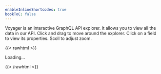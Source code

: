 ```yaml
---
enableInlineShortcodes: true
bookToC: false
---
```

Voyager is an interactive GraphQL API explorer. It allows you to view all the data in our API. Click and drag to move around the explorer. Click on a field to view its properties. Scoll to adjust zoom.

{{< rawhtml >}}
    <div id="voyager">Loading...</div>

<script>

  // Render <Voyager />
    GraphQLVoyager.init(document.getElementById('voyager'), {
      hideDocs: false,
      hideSettings: false,
      displayOptions: {
        sortByAlphabet: true,
        skipDeprecated: false
      },
      introspection: {
	"data": {
		"__schema": {
			"directives": [
				{
					"args": [
						{
							"defaultValue": null,
							"description": "Included when true.",
							"name": "if",
							"type": {
								"kind": "NON_NULL",
								"name": null,
								"ofType": {
									"kind": "SCALAR",
									"name": "Boolean",
									"ofType": null
								}
							}
						}
					],
					"description": "Directs the executor to include this field or fragment only when the `if` argument is true.",
					"locations": [
						"FIELD",
						"FRAGMENT_SPREAD",
						"INLINE_FRAGMENT"
					],
					"name": "include"
				},
				{
					"args": [
						{
							"defaultValue": null,
							"description": "Skipped when true.",
							"name": "if",
							"type": {
								"kind": "NON_NULL",
								"name": null,
								"ofType": {
									"kind": "SCALAR",
									"name": "Boolean",
									"ofType": null
								}
							}
						}
					],
					"description": "Directs the executor to skip this field or fragment when the `if` argument is true.",
					"locations": [
						"FIELD",
						"FRAGMENT_SPREAD",
						"INLINE_FRAGMENT"
					],
					"name": "skip"
				}
			],
			"mutationType": {
				"name": "RootMutationType"
			},
			"queryType": {
				"name": "RootQueryType"
			},
			"subscriptionType": {
				"name": "RootSubscriptionType"
			},
			"types": [
				{
					"description": "Represents a directive",
					"enumValues": null,
					"fields": [
						{
							"args": [],
							"deprecationReason": null,
							"description": null,
							"isDeprecated": false,
							"name": "args",
							"type": {
								"kind": "NON_NULL",
								"name": null,
								"ofType": {
									"kind": "LIST",
									"name": null,
									"ofType": {
										"kind": "NON_NULL",
										"name": null,
										"ofType": {
											"kind": "OBJECT",
											"name": "__InputValue",
											"ofType": null
										}
									}
								}
							}
						},
						{
							"args": [],
							"deprecationReason": null,
							"description": null,
							"isDeprecated": false,
							"name": "description",
							"type": {
								"kind": "SCALAR",
								"name": "String",
								"ofType": null
							}
						},
						{
							"args": [],
							"deprecationReason": null,
							"description": null,
							"isDeprecated": false,
							"name": "isRepeatable",
							"type": {
								"kind": "NON_NULL",
								"name": null,
								"ofType": {
									"kind": "SCALAR",
									"name": "Boolean",
									"ofType": null
								}
							}
						},
						{
							"args": [],
							"deprecationReason": null,
							"description": null,
							"isDeprecated": false,
							"name": "locations",
							"type": {
								"kind": "NON_NULL",
								"name": null,
								"ofType": {
									"kind": "LIST",
									"name": null,
									"ofType": {
										"kind": "NON_NULL",
										"name": null,
										"ofType": {
											"kind": "ENUM",
											"name": "__DirectiveLocation",
											"ofType": null
										}
									}
								}
							}
						},
						{
							"args": [],
							"deprecationReason": null,
							"description": null,
							"isDeprecated": false,
							"name": "name",
							"type": {
								"kind": "NON_NULL",
								"name": null,
								"ofType": {
									"kind": "SCALAR",
									"name": "String",
									"ofType": null
								}
							}
						},
						{
							"args": [],
							"deprecationReason": "Check `locations` field for enum value FIELD",
							"description": null,
							"isDeprecated": true,
							"name": "onField",
							"type": {
								"kind": "SCALAR",
								"name": "Boolean",
								"ofType": null
							}
						},
						{
							"args": [],
							"deprecationReason": "Check `locations` field for enum value FRAGMENT_SPREAD",
							"description": null,
							"isDeprecated": true,
							"name": "onFragment",
							"type": {
								"kind": "SCALAR",
								"name": "Boolean",
								"ofType": null
							}
						},
						{
							"args": [],
							"deprecationReason": "Check `locations` field for enum value OPERATION",
							"description": null,
							"isDeprecated": true,
							"name": "onOperation",
							"type": {
								"kind": "SCALAR",
								"name": "Boolean",
								"ofType": null
							}
						}
					],
					"inputFields": null,
					"interfaces": [],
					"kind": "OBJECT",
					"name": "__Directive",
					"possibleTypes": null
				},
				{
					"description": null,
					"enumValues": [
						{
							"deprecationReason": null,
							"description": null,
							"isDeprecated": false,
							"name": "ARGUMENT_DEFINITION"
						},
						{
							"deprecationReason": null,
							"description": null,
							"isDeprecated": false,
							"name": "ENUM"
						},
						{
							"deprecationReason": null,
							"description": null,
							"isDeprecated": false,
							"name": "ENUM_VALUE"
						},
						{
							"deprecationReason": null,
							"description": null,
							"isDeprecated": false,
							"name": "FIELD"
						},
						{
							"deprecationReason": null,
							"description": null,
							"isDeprecated": false,
							"name": "FIELD_DEFINITION"
						},
						{
							"deprecationReason": null,
							"description": null,
							"isDeprecated": false,
							"name": "FRAGMENT_DEFINITION"
						},
						{
							"deprecationReason": null,
							"description": null,
							"isDeprecated": false,
							"name": "FRAGMENT_SPREAD"
						},
						{
							"deprecationReason": null,
							"description": null,
							"isDeprecated": false,
							"name": "INLINE_FRAGMENT"
						},
						{
							"deprecationReason": null,
							"description": null,
							"isDeprecated": false,
							"name": "INPUT_FIELD_DEFINITION"
						},
						{
							"deprecationReason": null,
							"description": null,
							"isDeprecated": false,
							"name": "INPUT_OBJECT"
						},
						{
							"deprecationReason": null,
							"description": null,
							"isDeprecated": false,
							"name": "INTERFACE"
						},
						{
							"deprecationReason": null,
							"description": null,
							"isDeprecated": false,
							"name": "MUTATION"
						},
						{
							"deprecationReason": null,
							"description": null,
							"isDeprecated": false,
							"name": "OBJECT"
						},
						{
							"deprecationReason": null,
							"description": null,
							"isDeprecated": false,
							"name": "QUERY"
						},
						{
							"deprecationReason": null,
							"description": null,
							"isDeprecated": false,
							"name": "SCALAR"
						},
						{
							"deprecationReason": null,
							"description": null,
							"isDeprecated": false,
							"name": "SCHEMA"
						},
						{
							"deprecationReason": null,
							"description": null,
							"isDeprecated": false,
							"name": "SUBSCRIPTION"
						},
						{
							"deprecationReason": null,
							"description": null,
							"isDeprecated": false,
							"name": "UNION"
						},
						{
							"deprecationReason": null,
							"description": null,
							"isDeprecated": false,
							"name": "VARIABLE_DEFINITION"
						}
					],
					"fields": null,
					"inputFields": null,
					"interfaces": null,
					"kind": "ENUM",
					"name": "__DirectiveLocation",
					"possibleTypes": null
				},
				{
					"description": null,
					"enumValues": null,
					"fields": [
						{
							"args": [],
							"deprecationReason": null,
							"description": null,
							"isDeprecated": false,
							"name": "deprecationReason",
							"type": {
								"kind": "SCALAR",
								"name": "String",
								"ofType": null
							}
						},
						{
							"args": [],
							"deprecationReason": null,
							"description": null,
							"isDeprecated": false,
							"name": "description",
							"type": {
								"kind": "SCALAR",
								"name": "String",
								"ofType": null
							}
						},
						{
							"args": [],
							"deprecationReason": null,
							"description": null,
							"isDeprecated": false,
							"name": "isDeprecated",
							"type": {
								"kind": "NON_NULL",
								"name": null,
								"ofType": {
									"kind": "SCALAR",
									"name": "Boolean",
									"ofType": null
								}
							}
						},
						{
							"args": [],
							"deprecationReason": null,
							"description": null,
							"isDeprecated": false,
							"name": "name",
							"type": {
								"kind": "NON_NULL",
								"name": null,
								"ofType": {
									"kind": "SCALAR",
									"name": "String",
									"ofType": null
								}
							}
						}
					],
					"inputFields": null,
					"interfaces": [],
					"kind": "OBJECT",
					"name": "__EnumValue",
					"possibleTypes": null
				},
				{
					"description": null,
					"enumValues": null,
					"fields": [
						{
							"args": [],
							"deprecationReason": null,
							"description": null,
							"isDeprecated": false,
							"name": "args",
							"type": {
								"kind": "NON_NULL",
								"name": null,
								"ofType": {
									"kind": "LIST",
									"name": null,
									"ofType": {
										"kind": "NON_NULL",
										"name": null,
										"ofType": {
											"kind": "OBJECT",
											"name": "__InputValue",
											"ofType": null
										}
									}
								}
							}
						},
						{
							"args": [],
							"deprecationReason": null,
							"description": null,
							"isDeprecated": false,
							"name": "deprecationReason",
							"type": {
								"kind": "SCALAR",
								"name": "String",
								"ofType": null
							}
						},
						{
							"args": [],
							"deprecationReason": null,
							"description": null,
							"isDeprecated": false,
							"name": "description",
							"type": {
								"kind": "SCALAR",
								"name": "String",
								"ofType": null
							}
						},
						{
							"args": [],
							"deprecationReason": null,
							"description": null,
							"isDeprecated": false,
							"name": "isDeprecated",
							"type": {
								"kind": "NON_NULL",
								"name": null,
								"ofType": {
									"kind": "SCALAR",
									"name": "Boolean",
									"ofType": null
								}
							}
						},
						{
							"args": [],
							"deprecationReason": null,
							"description": null,
							"isDeprecated": false,
							"name": "name",
							"type": {
								"kind": "NON_NULL",
								"name": null,
								"ofType": {
									"kind": "SCALAR",
									"name": "String",
									"ofType": null
								}
							}
						},
						{
							"args": [],
							"deprecationReason": null,
							"description": null,
							"isDeprecated": false,
							"name": "type",
							"type": {
								"kind": "NON_NULL",
								"name": null,
								"ofType": {
									"kind": "OBJECT",
									"name": "__Type",
									"ofType": null
								}
							}
						}
					],
					"inputFields": null,
					"interfaces": [],
					"kind": "OBJECT",
					"name": "__Field",
					"possibleTypes": null
				},
				{
					"description": null,
					"enumValues": null,
					"fields": [
						{
							"args": [],
							"deprecationReason": null,
							"description": null,
							"isDeprecated": false,
							"name": "defaultValue",
							"type": {
								"kind": "SCALAR",
								"name": "String",
								"ofType": null
							}
						},
						{
							"args": [],
							"deprecationReason": null,
							"description": null,
							"isDeprecated": false,
							"name": "description",
							"type": {
								"kind": "SCALAR",
								"name": "String",
								"ofType": null
							}
						},
						{
							"args": [],
							"deprecationReason": null,
							"description": null,
							"isDeprecated": false,
							"name": "name",
							"type": {
								"kind": "NON_NULL",
								"name": null,
								"ofType": {
									"kind": "SCALAR",
									"name": "String",
									"ofType": null
								}
							}
						},
						{
							"args": [],
							"deprecationReason": null,
							"description": null,
							"isDeprecated": false,
							"name": "type",
							"type": {
								"kind": "NON_NULL",
								"name": null,
								"ofType": {
									"kind": "OBJECT",
									"name": "__Type",
									"ofType": null
								}
							}
						}
					],
					"inputFields": null,
					"interfaces": [],
					"kind": "OBJECT",
					"name": "__InputValue",
					"possibleTypes": null
				},
				{
					"description": "Represents a schema",
					"enumValues": null,
					"fields": [
						{
							"args": [],
							"deprecationReason": null,
							"description": null,
							"isDeprecated": false,
							"name": "description",
							"type": {
								"kind": "SCALAR",
								"name": "String",
								"ofType": null
							}
						},
						{
							"args": [],
							"deprecationReason": null,
							"description": null,
							"isDeprecated": false,
							"name": "directives",
							"type": {
								"kind": "NON_NULL",
								"name": null,
								"ofType": {
									"kind": "LIST",
									"name": null,
									"ofType": {
										"kind": "NON_NULL",
										"name": null,
										"ofType": {
											"kind": "OBJECT",
											"name": "__Directive",
											"ofType": null
										}
									}
								}
							}
						},
						{
							"args": [],
							"deprecationReason": null,
							"description": null,
							"isDeprecated": false,
							"name": "mutationType",
							"type": {
								"kind": "OBJECT",
								"name": "__Type",
								"ofType": null
							}
						},
						{
							"args": [],
							"deprecationReason": null,
							"description": null,
							"isDeprecated": false,
							"name": "queryType",
							"type": {
								"kind": "OBJECT",
								"name": "__Type",
								"ofType": null
							}
						},
						{
							"args": [],
							"deprecationReason": null,
							"description": null,
							"isDeprecated": false,
							"name": "subscriptionType",
							"type": {
								"kind": "OBJECT",
								"name": "__Type",
								"ofType": null
							}
						},
						{
							"args": [],
							"deprecationReason": null,
							"description": null,
							"isDeprecated": false,
							"name": "types",
							"type": {
								"kind": "NON_NULL",
								"name": null,
								"ofType": {
									"kind": "LIST",
									"name": null,
									"ofType": {
										"kind": "NON_NULL",
										"name": null,
										"ofType": {
											"kind": "OBJECT",
											"name": "__Type",
											"ofType": null
										}
									}
								}
							}
						}
					],
					"inputFields": null,
					"interfaces": [],
					"kind": "OBJECT",
					"name": "__Schema",
					"possibleTypes": null
				},
				{
					"description": "Represents scalars, interfaces, object types, unions, enums in the system",
					"enumValues": null,
					"fields": [
						{
							"args": [],
							"deprecationReason": null,
							"description": null,
							"isDeprecated": false,
							"name": "description",
							"type": {
								"kind": "SCALAR",
								"name": "String",
								"ofType": null
							}
						},
						{
							"args": [
								{
									"defaultValue": "false",
									"description": null,
									"name": "includeDeprecated",
									"type": {
										"kind": "SCALAR",
										"name": "Boolean",
										"ofType": null
									}
								}
							],
							"deprecationReason": null,
							"description": null,
							"isDeprecated": false,
							"name": "enumValues",
							"type": {
								"kind": "LIST",
								"name": null,
								"ofType": {
									"kind": "NON_NULL",
									"name": null,
									"ofType": {
										"kind": "OBJECT",
										"name": "__EnumValue",
										"ofType": null
									}
								}
							}
						},
						{
							"args": [
								{
									"defaultValue": "false",
									"description": null,
									"name": "includeDeprecated",
									"type": {
										"kind": "SCALAR",
										"name": "Boolean",
										"ofType": null
									}
								}
							],
							"deprecationReason": null,
							"description": null,
							"isDeprecated": false,
							"name": "fields",
							"type": {
								"kind": "LIST",
								"name": null,
								"ofType": {
									"kind": "NON_NULL",
									"name": null,
									"ofType": {
										"kind": "OBJECT",
										"name": "__Field",
										"ofType": null
									}
								}
							}
						},
						{
							"args": [],
							"deprecationReason": null,
							"description": null,
							"isDeprecated": false,
							"name": "inputFields",
							"type": {
								"kind": "LIST",
								"name": null,
								"ofType": {
									"kind": "NON_NULL",
									"name": null,
									"ofType": {
										"kind": "OBJECT",
										"name": "__InputValue",
										"ofType": null
									}
								}
							}
						},
						{
							"args": [],
							"deprecationReason": null,
							"description": null,
							"isDeprecated": false,
							"name": "interfaces",
							"type": {
								"kind": "LIST",
								"name": null,
								"ofType": {
									"kind": "NON_NULL",
									"name": null,
									"ofType": {
										"kind": "OBJECT",
										"name": "__Type",
										"ofType": null
									}
								}
							}
						},
						{
							"args": [],
							"deprecationReason": null,
							"description": null,
							"isDeprecated": false,
							"name": "kind",
							"type": {
								"kind": "NON_NULL",
								"name": null,
								"ofType": {
									"kind": "ENUM",
									"name": "__TypeKind",
									"ofType": null
								}
							}
						},
						{
							"args": [],
							"deprecationReason": null,
							"description": null,
							"isDeprecated": false,
							"name": "name",
							"type": {
								"kind": "SCALAR",
								"name": "String",
								"ofType": null
							}
						},
						{
							"args": [],
							"deprecationReason": null,
							"description": null,
							"isDeprecated": false,
							"name": "ofType",
							"type": {
								"kind": "OBJECT",
								"name": "__Type",
								"ofType": null
							}
						},
						{
							"args": [],
							"deprecationReason": null,
							"description": null,
							"isDeprecated": false,
							"name": "possibleTypes",
							"type": {
								"kind": "LIST",
								"name": null,
								"ofType": {
									"kind": "NON_NULL",
									"name": null,
									"ofType": {
										"kind": "OBJECT",
										"name": "__Type",
										"ofType": null
									}
								}
							}
						}
					],
					"inputFields": null,
					"interfaces": [],
					"kind": "OBJECT",
					"name": "__Type",
					"possibleTypes": null
				},
				{
					"description": null,
					"enumValues": [
						{
							"deprecationReason": null,
							"description": null,
							"isDeprecated": false,
							"name": "ENUM"
						},
						{
							"deprecationReason": null,
							"description": null,
							"isDeprecated": false,
							"name": "INPUT_OBJECT"
						},
						{
							"deprecationReason": null,
							"description": null,
							"isDeprecated": false,
							"name": "INTERFACE"
						},
						{
							"deprecationReason": null,
							"description": null,
							"isDeprecated": false,
							"name": "LIST"
						},
						{
							"deprecationReason": null,
							"description": null,
							"isDeprecated": false,
							"name": "NON_NULL"
						},
						{
							"deprecationReason": null,
							"description": null,
							"isDeprecated": false,
							"name": "OBJECT"
						},
						{
							"deprecationReason": null,
							"description": null,
							"isDeprecated": false,
							"name": "SCALAR"
						},
						{
							"deprecationReason": null,
							"description": null,
							"isDeprecated": false,
							"name": "UNION"
						}
					],
					"fields": null,
					"inputFields": null,
					"interfaces": null,
					"kind": "ENUM",
					"name": "__TypeKind",
					"possibleTypes": null
				},
				{
					"description": "The `Boolean` scalar type represents `true` or `false`.",
					"enumValues": null,
					"fields": null,
					"inputFields": null,
					"interfaces": null,
					"kind": "SCALAR",
					"name": "Boolean",
					"possibleTypes": null
				},
				{
					"description": "Categories are the containers for live streaming content.",
					"enumValues": null,
					"fields": [
						{
							"args": [],
							"deprecationReason": null,
							"description": "Unique category identifier",
							"isDeprecated": false,
							"name": "id",
							"type": {
								"kind": "SCALAR",
								"name": "ID",
								"ofType": null
							}
						},
						{
							"args": [],
							"deprecationReason": null,
							"description": "Category creation date",
							"isDeprecated": false,
							"name": "insertedAt",
							"type": {
								"kind": "NON_NULL",
								"name": null,
								"ofType": {
									"kind": "SCALAR",
									"name": "NaiveDateTime",
									"ofType": null
								}
							}
						},
						{
							"args": [],
							"deprecationReason": null,
							"description": "Name of the category",
							"isDeprecated": false,
							"name": "name",
							"type": {
								"kind": "SCALAR",
								"name": "String",
								"ofType": null
							}
						},
						{
							"args": [],
							"deprecationReason": null,
							"description": "Slug of the category",
							"isDeprecated": false,
							"name": "slug",
							"type": {
								"kind": "SCALAR",
								"name": "String",
								"ofType": null
							}
						},
						{
							"args": [
								{
									"defaultValue": null,
									"description": null,
									"name": "after",
									"type": {
										"kind": "SCALAR",
										"name": "String",
										"ofType": null
									}
								},
								{
									"defaultValue": null,
									"description": null,
									"name": "before",
									"type": {
										"kind": "SCALAR",
										"name": "String",
										"ofType": null
									}
								},
								{
									"defaultValue": null,
									"description": null,
									"name": "first",
									"type": {
										"kind": "SCALAR",
										"name": "Int",
										"ofType": null
									}
								},
								{
									"defaultValue": null,
									"description": null,
									"name": "last",
									"type": {
										"kind": "SCALAR",
										"name": "Int",
										"ofType": null
									}
								}
							],
							"deprecationReason": null,
							"description": "Subcategories within the category",
							"isDeprecated": false,
							"name": "subcategories",
							"type": {
								"kind": "OBJECT",
								"name": "SubcategoryConnection",
								"ofType": null
							}
						},
						{
							"args": [
								{
									"defaultValue": null,
									"description": null,
									"name": "after",
									"type": {
										"kind": "SCALAR",
										"name": "String",
										"ofType": null
									}
								},
								{
									"defaultValue": null,
									"description": null,
									"name": "before",
									"type": {
										"kind": "SCALAR",
										"name": "String",
										"ofType": null
									}
								},
								{
									"defaultValue": null,
									"description": null,
									"name": "first",
									"type": {
										"kind": "SCALAR",
										"name": "Int",
										"ofType": null
									}
								},
								{
									"defaultValue": null,
									"description": null,
									"name": "last",
									"type": {
										"kind": "SCALAR",
										"name": "Int",
										"ofType": null
									}
								}
							],
							"deprecationReason": null,
							"description": "Tags associated with the category",
							"isDeprecated": false,
							"name": "tags",
							"type": {
								"kind": "OBJECT",
								"name": "TagConnection",
								"ofType": null
							}
						},
						{
							"args": [],
							"deprecationReason": null,
							"description": "Category updated date",
							"isDeprecated": false,
							"name": "updatedAt",
							"type": {
								"kind": "NON_NULL",
								"name": null,
								"ofType": {
									"kind": "SCALAR",
									"name": "NaiveDateTime",
									"ofType": null
								}
							}
						}
					],
					"inputFields": null,
					"interfaces": [],
					"kind": "OBJECT",
					"name": "Category",
					"possibleTypes": null
				},
				{
					"description": "A channel is a user's actual container for live streaming.",
					"enumValues": null,
					"fields": [
						{
							"args": [
								{
									"defaultValue": null,
									"description": null,
									"name": "after",
									"type": {
										"kind": "SCALAR",
										"name": "String",
										"ofType": null
									}
								},
								{
									"defaultValue": null,
									"description": null,
									"name": "before",
									"type": {
										"kind": "SCALAR",
										"name": "String",
										"ofType": null
									}
								},
								{
									"defaultValue": null,
									"description": null,
									"name": "first",
									"type": {
										"kind": "SCALAR",
										"name": "Int",
										"ofType": null
									}
								},
								{
									"defaultValue": null,
									"description": null,
									"name": "last",
									"type": {
										"kind": "SCALAR",
										"name": "Int",
										"ofType": null
									}
								}
							],
							"deprecationReason": null,
							"description": "List of bans in the channel",
							"isDeprecated": false,
							"name": "bans",
							"type": {
								"kind": "OBJECT",
								"name": "ChannelBanConnection",
								"ofType": null
							}
						},
						{
							"args": [],
							"deprecationReason": null,
							"description": "Toggle for blocking anyone from posting links",
							"isDeprecated": false,
							"name": "blockLinks",
							"type": {
								"kind": "SCALAR",
								"name": "Boolean",
								"ofType": null
							}
						},
						{
							"args": [],
							"deprecationReason": null,
							"description": "Category the current stream is in",
							"isDeprecated": false,
							"name": "category",
							"type": {
								"kind": "OBJECT",
								"name": "Category",
								"ofType": null
							}
						},
						{
							"args": [],
							"deprecationReason": null,
							"description": "Background URL for the Chat Box",
							"isDeprecated": false,
							"name": "chatBgUrl",
							"type": {
								"kind": "SCALAR",
								"name": "String",
								"ofType": null
							}
						},
						{
							"args": [
								{
									"defaultValue": null,
									"description": null,
									"name": "after",
									"type": {
										"kind": "SCALAR",
										"name": "String",
										"ofType": null
									}
								},
								{
									"defaultValue": null,
									"description": null,
									"name": "before",
									"type": {
										"kind": "SCALAR",
										"name": "String",
										"ofType": null
									}
								},
								{
									"defaultValue": null,
									"description": null,
									"name": "first",
									"type": {
										"kind": "SCALAR",
										"name": "Int",
										"ofType": null
									}
								},
								{
									"defaultValue": null,
									"description": null,
									"name": "last",
									"type": {
										"kind": "SCALAR",
										"name": "Int",
										"ofType": null
									}
								}
							],
							"deprecationReason": null,
							"description": "List of chat messages sent in the channel",
							"isDeprecated": false,
							"name": "chatMessages",
							"type": {
								"kind": "OBJECT",
								"name": "ChatMessageConnection",
								"ofType": null
							}
						},
						{
							"args": [],
							"deprecationReason": null,
							"description": "Chat rules in html",
							"isDeprecated": false,
							"name": "chatRulesHtml",
							"type": {
								"kind": "SCALAR",
								"name": "String",
								"ofType": null
							}
						},
						{
							"args": [],
							"deprecationReason": null,
							"description": "Chat rules in markdown",
							"isDeprecated": false,
							"name": "chatRulesMd",
							"type": {
								"kind": "SCALAR",
								"name": "String",
								"ofType": null
							}
						},
						{
							"args": [],
							"deprecationReason": null,
							"description": "Toggle for links automatically being clickable",
							"isDeprecated": false,
							"name": "disableHyperlinks",
							"type": {
								"kind": "SCALAR",
								"name": "Boolean",
								"ofType": null
							}
						},
						{
							"args": [],
							"deprecationReason": null,
							"description": "Hash-based Message Authentication Code for the stream",
							"isDeprecated": false,
							"name": "hmacKey",
							"type": {
								"kind": "SCALAR",
								"name": "String",
								"ofType": null
							}
						},
						{
							"args": [],
							"deprecationReason": null,
							"description": "Unique channel identifier",
							"isDeprecated": false,
							"name": "id",
							"type": {
								"kind": "SCALAR",
								"name": "ID",
								"ofType": null
							}
						},
						{
							"args": [],
							"deprecationReason": null,
							"description": "Is the stream inaccessible?",
							"isDeprecated": false,
							"name": "inaccessible",
							"type": {
								"kind": "SCALAR",
								"name": "Boolean",
								"ofType": null
							}
						},
						{
							"args": [],
							"deprecationReason": null,
							"description": "Channel creation date",
							"isDeprecated": false,
							"name": "insertedAt",
							"type": {
								"kind": "NON_NULL",
								"name": null,
								"ofType": {
									"kind": "SCALAR",
									"name": "NaiveDateTime",
									"ofType": null
								}
							}
						},
						{
							"args": [],
							"deprecationReason": null,
							"description": "The language a user can expect in the stream",
							"isDeprecated": false,
							"name": "language",
							"type": {
								"kind": "SCALAR",
								"name": "String",
								"ofType": null
							}
						},
						{
							"args": [],
							"deprecationReason": null,
							"description": "If the streamer has flagged this channel as only appropriate for Mature Audiences",
							"isDeprecated": false,
							"name": "matureContent",
							"type": {
								"kind": "SCALAR",
								"name": "Boolean",
								"ofType": null
							}
						},
						{
							"args": [],
							"deprecationReason": null,
							"description": "Minimum account age length before chatting",
							"isDeprecated": false,
							"name": "minimumAccountAge",
							"type": {
								"kind": "SCALAR",
								"name": "Int",
								"ofType": null
							}
						},
						{
							"args": [
								{
									"defaultValue": null,
									"description": null,
									"name": "after",
									"type": {
										"kind": "SCALAR",
										"name": "String",
										"ofType": null
									}
								},
								{
									"defaultValue": null,
									"description": null,
									"name": "before",
									"type": {
										"kind": "SCALAR",
										"name": "String",
										"ofType": null
									}
								},
								{
									"defaultValue": null,
									"description": null,
									"name": "first",
									"type": {
										"kind": "SCALAR",
										"name": "Int",
										"ofType": null
									}
								},
								{
									"defaultValue": null,
									"description": null,
									"name": "last",
									"type": {
										"kind": "SCALAR",
										"name": "Int",
										"ofType": null
									}
								}
							],
							"deprecationReason": null,
							"description": "List of moderation events in the channel",
							"isDeprecated": false,
							"name": "moderationLogs",
							"type": {
								"kind": "OBJECT",
								"name": "ChannelModerationLogConnection",
								"ofType": null
							}
						},
						{
							"args": [
								{
									"defaultValue": null,
									"description": null,
									"name": "after",
									"type": {
										"kind": "SCALAR",
										"name": "String",
										"ofType": null
									}
								},
								{
									"defaultValue": null,
									"description": null,
									"name": "before",
									"type": {
										"kind": "SCALAR",
										"name": "String",
										"ofType": null
									}
								},
								{
									"defaultValue": null,
									"description": null,
									"name": "first",
									"type": {
										"kind": "SCALAR",
										"name": "Int",
										"ofType": null
									}
								},
								{
									"defaultValue": null,
									"description": null,
									"name": "last",
									"type": {
										"kind": "SCALAR",
										"name": "Int",
										"ofType": null
									}
								}
							],
							"deprecationReason": null,
							"description": "List of moderators in the channel",
							"isDeprecated": false,
							"name": "moderators",
							"type": {
								"kind": "OBJECT",
								"name": "ChannelModeratorConnection",
								"ofType": null
							}
						},
						{
							"args": [],
							"deprecationReason": null,
							"description": "Channel poster URL",
							"isDeprecated": false,
							"name": "posterUrl",
							"type": {
								"kind": "SCALAR",
								"name": "String",
								"ofType": null
							}
						},
						{
							"args": [],
							"deprecationReason": null,
							"description": "Toggle for requiring confirmed email before chatting",
							"isDeprecated": false,
							"name": "requireConfirmedEmail",
							"type": {
								"kind": "SCALAR",
								"name": "Boolean",
								"ofType": null
							}
						},
						{
							"args": [],
							"deprecationReason": null,
							"description": "Toggle for homepage visibility",
							"isDeprecated": false,
							"name": "showOnHomepage",
							"type": {
								"kind": "SCALAR",
								"name": "Boolean",
								"ofType": null
							}
						},
						{
							"args": [],
							"deprecationReason": null,
							"description": "Only show recent chat messages?",
							"isDeprecated": false,
							"name": "showRecentChatMessagesOnly",
							"type": {
								"kind": "SCALAR",
								"name": "Boolean",
								"ofType": null
							}
						},
						{
							"args": [],
							"deprecationReason": null,
							"description": "The current status of the channnel",
							"isDeprecated": false,
							"name": "status",
							"type": {
								"kind": "ENUM",
								"name": "ChannelStatus",
								"ofType": null
							}
						},
						{
							"args": [],
							"deprecationReason": null,
							"description": "If the channel is live, this will be the current Stream",
							"isDeprecated": false,
							"name": "stream",
							"type": {
								"kind": "OBJECT",
								"name": "Stream",
								"ofType": null
							}
						},
						{
							"args": [],
							"deprecationReason": null,
							"description": "Current streams unique stream key",
							"isDeprecated": false,
							"name": "streamKey",
							"type": {
								"kind": "SCALAR",
								"name": "String",
								"ofType": null
							}
						},
						{
							"args": [],
							"deprecationReason": null,
							"description": "User associated with the channel",
							"isDeprecated": false,
							"name": "streamer",
							"type": {
								"kind": "NON_NULL",
								"name": null,
								"ofType": {
									"kind": "OBJECT",
									"name": "User",
									"ofType": null
								}
							}
						},
						{
							"args": [
								{
									"defaultValue": null,
									"description": null,
									"name": "after",
									"type": {
										"kind": "SCALAR",
										"name": "String",
										"ofType": null
									}
								},
								{
									"defaultValue": null,
									"description": null,
									"name": "before",
									"type": {
										"kind": "SCALAR",
										"name": "String",
										"ofType": null
									}
								},
								{
									"defaultValue": null,
									"description": null,
									"name": "first",
									"type": {
										"kind": "SCALAR",
										"name": "Int",
										"ofType": null
									}
								},
								{
									"defaultValue": null,
									"description": null,
									"name": "last",
									"type": {
										"kind": "SCALAR",
										"name": "Int",
										"ofType": null
									}
								}
							],
							"deprecationReason": null,
							"description": null,
							"isDeprecated": false,
							"name": "streams",
							"type": {
								"kind": "OBJECT",
								"name": "StreamConnection",
								"ofType": null
							}
						},
						{
							"args": [],
							"deprecationReason": null,
							"description": "Subcategory the current stream is in",
							"isDeprecated": false,
							"name": "subcategory",
							"type": {
								"kind": "OBJECT",
								"name": "Subcategory",
								"ofType": null
							}
						},
						{
							"args": [],
							"deprecationReason": null,
							"description": "Tags associated with the current stream",
							"isDeprecated": false,
							"name": "tags",
							"type": {
								"kind": "LIST",
								"name": null,
								"ofType": {
									"kind": "OBJECT",
									"name": "Tag",
									"ofType": null
								}
							}
						},
						{
							"args": [],
							"deprecationReason": null,
							"description": "The title of the current stream, live or offline.",
							"isDeprecated": false,
							"name": "title",
							"type": {
								"kind": "SCALAR",
								"name": "String",
								"ofType": null
							}
						},
						{
							"args": [],
							"deprecationReason": null,
							"description": "Channel updated date",
							"isDeprecated": false,
							"name": "updatedAt",
							"type": {
								"kind": "NON_NULL",
								"name": null,
								"ofType": {
									"kind": "SCALAR",
									"name": "NaiveDateTime",
									"ofType": null
								}
							}
						}
					],
					"inputFields": null,
					"interfaces": [],
					"kind": "OBJECT",
					"name": "Channel",
					"possibleTypes": null
				},
				{
					"description": "A channel timeout or ban",
					"enumValues": null,
					"fields": [
						{
							"args": [],
							"deprecationReason": null,
							"description": "Channel the ban affects",
							"isDeprecated": false,
							"name": "channel",
							"type": {
								"kind": "NON_NULL",
								"name": null,
								"ofType": {
									"kind": "OBJECT",
									"name": "Channel",
									"ofType": null
								}
							}
						},
						{
							"args": [],
							"deprecationReason": null,
							"description": "When the ban expires",
							"isDeprecated": false,
							"name": "expiresAt",
							"type": {
								"kind": "SCALAR",
								"name": "NaiveDateTime",
								"ofType": null
							}
						},
						{
							"args": [],
							"deprecationReason": null,
							"description": "Unique channel ban identifier",
							"isDeprecated": false,
							"name": "id",
							"type": {
								"kind": "NON_NULL",
								"name": null,
								"ofType": {
									"kind": "SCALAR",
									"name": "ID",
									"ofType": null
								}
							}
						},
						{
							"args": [],
							"deprecationReason": null,
							"description": "Channel ban creation date",
							"isDeprecated": false,
							"name": "insertedAt",
							"type": {
								"kind": "NON_NULL",
								"name": null,
								"ofType": {
									"kind": "SCALAR",
									"name": "NaiveDateTime",
									"ofType": null
								}
							}
						},
						{
							"args": [],
							"deprecationReason": null,
							"description": "Reason for channel ban",
							"isDeprecated": false,
							"name": "reason",
							"type": {
								"kind": "SCALAR",
								"name": "String",
								"ofType": null
							}
						},
						{
							"args": [],
							"deprecationReason": null,
							"description": "Channel ban updated date",
							"isDeprecated": false,
							"name": "updatedAt",
							"type": {
								"kind": "NON_NULL",
								"name": null,
								"ofType": {
									"kind": "SCALAR",
									"name": "NaiveDateTime",
									"ofType": null
								}
							}
						},
						{
							"args": [],
							"deprecationReason": null,
							"description": "User the ban affects",
							"isDeprecated": false,
							"name": "user",
							"type": {
								"kind": "NON_NULL",
								"name": null,
								"ofType": {
									"kind": "OBJECT",
									"name": "User",
									"ofType": null
								}
							}
						}
					],
					"inputFields": null,
					"interfaces": [],
					"kind": "OBJECT",
					"name": "ChannelBan",
					"possibleTypes": null
				},
				{
					"description": null,
					"enumValues": null,
					"fields": [
						{
							"args": [],
							"deprecationReason": null,
							"description": null,
							"isDeprecated": false,
							"name": "count",
							"type": {
								"kind": "SCALAR",
								"name": "Int",
								"ofType": null
							}
						},
						{
							"args": [],
							"deprecationReason": null,
							"description": null,
							"isDeprecated": false,
							"name": "edges",
							"type": {
								"kind": "LIST",
								"name": null,
								"ofType": {
									"kind": "OBJECT",
									"name": "ChannelBanEdge",
									"ofType": null
								}
							}
						},
						{
							"args": [],
							"deprecationReason": null,
							"description": null,
							"isDeprecated": false,
							"name": "pageInfo",
							"type": {
								"kind": "NON_NULL",
								"name": null,
								"ofType": {
									"kind": "OBJECT",
									"name": "PageInfo",
									"ofType": null
								}
							}
						}
					],
					"inputFields": null,
					"interfaces": [],
					"kind": "OBJECT",
					"name": "ChannelBanConnection",
					"possibleTypes": null
				},
				{
					"description": null,
					"enumValues": null,
					"fields": [
						{
							"args": [],
							"deprecationReason": null,
							"description": null,
							"isDeprecated": false,
							"name": "cursor",
							"type": {
								"kind": "SCALAR",
								"name": "String",
								"ofType": null
							}
						},
						{
							"args": [],
							"deprecationReason": null,
							"description": null,
							"isDeprecated": false,
							"name": "node",
							"type": {
								"kind": "OBJECT",
								"name": "ChannelBan",
								"ofType": null
							}
						}
					],
					"inputFields": null,
					"interfaces": [],
					"kind": "OBJECT",
					"name": "ChannelBanEdge",
					"possibleTypes": null
				},
				{
					"description": null,
					"enumValues": null,
					"fields": [
						{
							"args": [],
							"deprecationReason": null,
							"description": null,
							"isDeprecated": false,
							"name": "count",
							"type": {
								"kind": "SCALAR",
								"name": "Int",
								"ofType": null
							}
						},
						{
							"args": [],
							"deprecationReason": null,
							"description": null,
							"isDeprecated": false,
							"name": "edges",
							"type": {
								"kind": "LIST",
								"name": null,
								"ofType": {
									"kind": "OBJECT",
									"name": "ChannelEdge",
									"ofType": null
								}
							}
						},
						{
							"args": [],
							"deprecationReason": null,
							"description": null,
							"isDeprecated": false,
							"name": "pageInfo",
							"type": {
								"kind": "NON_NULL",
								"name": null,
								"ofType": {
									"kind": "OBJECT",
									"name": "PageInfo",
									"ofType": null
								}
							}
						}
					],
					"inputFields": null,
					"interfaces": [],
					"kind": "OBJECT",
					"name": "ChannelConnection",
					"possibleTypes": null
				},
				{
					"description": null,
					"enumValues": null,
					"fields": [
						{
							"args": [],
							"deprecationReason": null,
							"description": null,
							"isDeprecated": false,
							"name": "cursor",
							"type": {
								"kind": "SCALAR",
								"name": "String",
								"ofType": null
							}
						},
						{
							"args": [],
							"deprecationReason": null,
							"description": null,
							"isDeprecated": false,
							"name": "node",
							"type": {
								"kind": "OBJECT",
								"name": "Channel",
								"ofType": null
							}
						}
					],
					"inputFields": null,
					"interfaces": [],
					"kind": "OBJECT",
					"name": "ChannelEdge",
					"possibleTypes": null
				},
				{
					"description": "A moderation event that happened",
					"enumValues": null,
					"fields": [
						{
							"args": [],
							"deprecationReason": null,
							"description": "Action performed",
							"isDeprecated": false,
							"name": "action",
							"type": {
								"kind": "SCALAR",
								"name": "String",
								"ofType": null
							}
						},
						{
							"args": [],
							"deprecationReason": null,
							"description": "Channel the event occurred in",
							"isDeprecated": false,
							"name": "channel",
							"type": {
								"kind": "NON_NULL",
								"name": null,
								"ofType": {
									"kind": "OBJECT",
									"name": "Channel",
									"ofType": null
								}
							}
						},
						{
							"args": [],
							"deprecationReason": null,
							"description": "Unique moderation event identifier",
							"isDeprecated": false,
							"name": "id",
							"type": {
								"kind": "NON_NULL",
								"name": null,
								"ofType": {
									"kind": "SCALAR",
									"name": "ID",
									"ofType": null
								}
							}
						},
						{
							"args": [],
							"deprecationReason": null,
							"description": "Event creation date",
							"isDeprecated": false,
							"name": "insertedAt",
							"type": {
								"kind": "NON_NULL",
								"name": null,
								"ofType": {
									"kind": "SCALAR",
									"name": "NaiveDateTime",
									"ofType": null
								}
							}
						},
						{
							"args": [],
							"deprecationReason": null,
							"description": "Moderator that performed the event",
							"isDeprecated": false,
							"name": "moderator",
							"type": {
								"kind": "NON_NULL",
								"name": null,
								"ofType": {
									"kind": "OBJECT",
									"name": "User",
									"ofType": null
								}
							}
						},
						{
							"args": [],
							"deprecationReason": null,
							"description": "Event updated date",
							"isDeprecated": false,
							"name": "updatedAt",
							"type": {
								"kind": "NON_NULL",
								"name": null,
								"ofType": {
									"kind": "SCALAR",
									"name": "NaiveDateTime",
									"ofType": null
								}
							}
						},
						{
							"args": [],
							"deprecationReason": null,
							"description": "Receiving user of the event",
							"isDeprecated": false,
							"name": "user",
							"type": {
								"kind": "NON_NULL",
								"name": null,
								"ofType": {
									"kind": "OBJECT",
									"name": "User",
									"ofType": null
								}
							}
						}
					],
					"inputFields": null,
					"interfaces": [],
					"kind": "OBJECT",
					"name": "ChannelModerationLog",
					"possibleTypes": null
				},
				{
					"description": null,
					"enumValues": null,
					"fields": [
						{
							"args": [],
							"deprecationReason": null,
							"description": null,
							"isDeprecated": false,
							"name": "count",
							"type": {
								"kind": "SCALAR",
								"name": "Int",
								"ofType": null
							}
						},
						{
							"args": [],
							"deprecationReason": null,
							"description": null,
							"isDeprecated": false,
							"name": "edges",
							"type": {
								"kind": "LIST",
								"name": null,
								"ofType": {
									"kind": "OBJECT",
									"name": "ChannelModerationLogEdge",
									"ofType": null
								}
							}
						},
						{
							"args": [],
							"deprecationReason": null,
							"description": null,
							"isDeprecated": false,
							"name": "pageInfo",
							"type": {
								"kind": "NON_NULL",
								"name": null,
								"ofType": {
									"kind": "OBJECT",
									"name": "PageInfo",
									"ofType": null
								}
							}
						}
					],
					"inputFields": null,
					"interfaces": [],
					"kind": "OBJECT",
					"name": "ChannelModerationLogConnection",
					"possibleTypes": null
				},
				{
					"description": null,
					"enumValues": null,
					"fields": [
						{
							"args": [],
							"deprecationReason": null,
							"description": null,
							"isDeprecated": false,
							"name": "cursor",
							"type": {
								"kind": "SCALAR",
								"name": "String",
								"ofType": null
							}
						},
						{
							"args": [],
							"deprecationReason": null,
							"description": null,
							"isDeprecated": false,
							"name": "node",
							"type": {
								"kind": "OBJECT",
								"name": "ChannelModerationLog",
								"ofType": null
							}
						}
					],
					"inputFields": null,
					"interfaces": [],
					"kind": "OBJECT",
					"name": "ChannelModerationLogEdge",
					"possibleTypes": null
				},
				{
					"description": "A channel moderator",
					"enumValues": null,
					"fields": [
						{
							"args": [],
							"deprecationReason": null,
							"description": "Can ban a user",
							"isDeprecated": false,
							"name": "canBan",
							"type": {
								"kind": "SCALAR",
								"name": "Boolean",
								"ofType": null
							}
						},
						{
							"args": [],
							"deprecationReason": null,
							"description": "Can delete a message",
							"isDeprecated": false,
							"name": "canDelete",
							"type": {
								"kind": "SCALAR",
								"name": "Boolean",
								"ofType": null
							}
						},
						{
							"args": [],
							"deprecationReason": null,
							"description": "Can perform a long timeout action",
							"isDeprecated": false,
							"name": "canLongTimeout",
							"type": {
								"kind": "SCALAR",
								"name": "Boolean",
								"ofType": null
							}
						},
						{
							"args": [],
							"deprecationReason": null,
							"description": "Can perform a short timeout action",
							"isDeprecated": false,
							"name": "canShortTimeout",
							"type": {
								"kind": "SCALAR",
								"name": "Boolean",
								"ofType": null
							}
						},
						{
							"args": [],
							"deprecationReason": null,
							"description": "Can untimeout a user",
							"isDeprecated": false,
							"name": "canUnTimeout",
							"type": {
								"kind": "SCALAR",
								"name": "Boolean",
								"ofType": null
							}
						},
						{
							"args": [],
							"deprecationReason": null,
							"description": "Can unban a user",
							"isDeprecated": false,
							"name": "canUnban",
							"type": {
								"kind": "SCALAR",
								"name": "Boolean",
								"ofType": null
							}
						},
						{
							"args": [],
							"deprecationReason": null,
							"description": "Channel the moderator can moderate in",
							"isDeprecated": false,
							"name": "channel",
							"type": {
								"kind": "NON_NULL",
								"name": null,
								"ofType": {
									"kind": "OBJECT",
									"name": "Channel",
									"ofType": null
								}
							}
						},
						{
							"args": [],
							"deprecationReason": null,
							"description": "Unique channel moderator identifier",
							"isDeprecated": false,
							"name": "id",
							"type": {
								"kind": "NON_NULL",
								"name": null,
								"ofType": {
									"kind": "SCALAR",
									"name": "ID",
									"ofType": null
								}
							}
						},
						{
							"args": [],
							"deprecationReason": null,
							"description": "Moderator creation date",
							"isDeprecated": false,
							"name": "insertedAt",
							"type": {
								"kind": "NON_NULL",
								"name": null,
								"ofType": {
									"kind": "SCALAR",
									"name": "NaiveDateTime",
									"ofType": null
								}
							}
						},
						{
							"args": [],
							"deprecationReason": null,
							"description": "Moderator updated date",
							"isDeprecated": false,
							"name": "updatedAt",
							"type": {
								"kind": "NON_NULL",
								"name": null,
								"ofType": {
									"kind": "SCALAR",
									"name": "NaiveDateTime",
									"ofType": null
								}
							}
						},
						{
							"args": [],
							"deprecationReason": null,
							"description": "Moderating User",
							"isDeprecated": false,
							"name": "user",
							"type": {
								"kind": "NON_NULL",
								"name": null,
								"ofType": {
									"kind": "OBJECT",
									"name": "User",
									"ofType": null
								}
							}
						}
					],
					"inputFields": null,
					"interfaces": [],
					"kind": "OBJECT",
					"name": "ChannelModerator",
					"possibleTypes": null
				},
				{
					"description": null,
					"enumValues": null,
					"fields": [
						{
							"args": [],
							"deprecationReason": null,
							"description": null,
							"isDeprecated": false,
							"name": "count",
							"type": {
								"kind": "SCALAR",
								"name": "Int",
								"ofType": null
							}
						},
						{
							"args": [],
							"deprecationReason": null,
							"description": null,
							"isDeprecated": false,
							"name": "edges",
							"type": {
								"kind": "LIST",
								"name": null,
								"ofType": {
									"kind": "OBJECT",
									"name": "ChannelModeratorEdge",
									"ofType": null
								}
							}
						},
						{
							"args": [],
							"deprecationReason": null,
							"description": null,
							"isDeprecated": false,
							"name": "pageInfo",
							"type": {
								"kind": "NON_NULL",
								"name": null,
								"ofType": {
									"kind": "OBJECT",
									"name": "PageInfo",
									"ofType": null
								}
							}
						}
					],
					"inputFields": null,
					"interfaces": [],
					"kind": "OBJECT",
					"name": "ChannelModeratorConnection",
					"possibleTypes": null
				},
				{
					"description": null,
					"enumValues": null,
					"fields": [
						{
							"args": [],
							"deprecationReason": null,
							"description": null,
							"isDeprecated": false,
							"name": "cursor",
							"type": {
								"kind": "SCALAR",
								"name": "String",
								"ofType": null
							}
						},
						{
							"args": [],
							"deprecationReason": null,
							"description": null,
							"isDeprecated": false,
							"name": "node",
							"type": {
								"kind": "OBJECT",
								"name": "ChannelModerator",
								"ofType": null
							}
						}
					],
					"inputFields": null,
					"interfaces": [],
					"kind": "OBJECT",
					"name": "ChannelModeratorEdge",
					"possibleTypes": null
				},
				{
					"description": "Current channel status",
					"enumValues": [
						{
							"deprecationReason": null,
							"description": null,
							"isDeprecated": false,
							"name": "LIVE"
						},
						{
							"deprecationReason": null,
							"description": null,
							"isDeprecated": false,
							"name": "OFFLINE"
						}
					],
					"fields": null,
					"inputFields": null,
					"interfaces": null,
					"kind": "ENUM",
					"name": "ChannelStatus",
					"possibleTypes": null
				},
				{
					"description": "A chat message sent to a channel by a user.",
					"enumValues": null,
					"fields": [
						{
							"args": [],
							"deprecationReason": null,
							"description": "Channel where the chat message occurs",
							"isDeprecated": false,
							"name": "channel",
							"type": {
								"kind": "NON_NULL",
								"name": null,
								"ofType": {
									"kind": "OBJECT",
									"name": "Channel",
									"ofType": null
								}
							}
						},
						{
							"args": [],
							"deprecationReason": null,
							"description": "Unique chat message identifier",
							"isDeprecated": false,
							"name": "id",
							"type": {
								"kind": "NON_NULL",
								"name": null,
								"ofType": {
									"kind": "SCALAR",
									"name": "ID",
									"ofType": null
								}
							}
						},
						{
							"args": [],
							"deprecationReason": null,
							"description": "Chat message creation date",
							"isDeprecated": false,
							"name": "insertedAt",
							"type": {
								"kind": "NON_NULL",
								"name": null,
								"ofType": {
									"kind": "SCALAR",
									"name": "NaiveDateTime",
									"ofType": null
								}
							}
						},
						{
							"args": [],
							"deprecationReason": "We're going to replace this shortly after launch",
							"description": "Was this message generated by our system for a follow",
							"isDeprecated": true,
							"name": "isFollowedMessage",
							"type": {
								"kind": "SCALAR",
								"name": "Boolean",
								"ofType": null
							}
						},
						{
							"args": [],
							"deprecationReason": "We're going to replace this shortly after launch",
							"description": "Was this message generated by our system for a subscription",
							"isDeprecated": true,
							"name": "isSubscriptionMessage",
							"type": {
								"kind": "SCALAR",
								"name": "Boolean",
								"ofType": null
							}
						},
						{
							"args": [],
							"deprecationReason": null,
							"description": "The chat message contents, be careful to sanitize because any user input is allowed",
							"isDeprecated": false,
							"name": "message",
							"type": {
								"kind": "SCALAR",
								"name": "String",
								"ofType": null
							}
						},
						{
							"args": [],
							"deprecationReason": null,
							"description": "A collection of metadata attributed to the chat message",
							"isDeprecated": false,
							"name": "metadata",
							"type": {
								"kind": "OBJECT",
								"name": "ChatMessageMetadata",
								"ofType": null
							}
						},
						{
							"args": [],
							"deprecationReason": null,
							"description": "List of chat message tokens used",
							"isDeprecated": false,
							"name": "tokens",
							"type": {
								"kind": "LIST",
								"name": null,
								"ofType": {
									"kind": "INTERFACE",
									"name": "ChatMessageToken",
									"ofType": null
								}
							}
						},
						{
							"args": [],
							"deprecationReason": null,
							"description": "Chat message updated date",
							"isDeprecated": false,
							"name": "updatedAt",
							"type": {
								"kind": "NON_NULL",
								"name": null,
								"ofType": {
									"kind": "SCALAR",
									"name": "NaiveDateTime",
									"ofType": null
								}
							}
						},
						{
							"args": [],
							"deprecationReason": null,
							"description": "User who sent the chat message",
							"isDeprecated": false,
							"name": "user",
							"type": {
								"kind": "NON_NULL",
								"name": null,
								"ofType": {
									"kind": "OBJECT",
									"name": "User",
									"ofType": null
								}
							}
						}
					],
					"inputFields": null,
					"interfaces": [],
					"kind": "OBJECT",
					"name": "ChatMessage",
					"possibleTypes": null
				},
				{
					"description": null,
					"enumValues": null,
					"fields": [
						{
							"args": [],
							"deprecationReason": null,
							"description": null,
							"isDeprecated": false,
							"name": "count",
							"type": {
								"kind": "SCALAR",
								"name": "Int",
								"ofType": null
							}
						},
						{
							"args": [],
							"deprecationReason": null,
							"description": null,
							"isDeprecated": false,
							"name": "edges",
							"type": {
								"kind": "LIST",
								"name": null,
								"ofType": {
									"kind": "OBJECT",
									"name": "ChatMessageEdge",
									"ofType": null
								}
							}
						},
						{
							"args": [],
							"deprecationReason": null,
							"description": null,
							"isDeprecated": false,
							"name": "pageInfo",
							"type": {
								"kind": "NON_NULL",
								"name": null,
								"ofType": {
									"kind": "OBJECT",
									"name": "PageInfo",
									"ofType": null
								}
							}
						}
					],
					"inputFields": null,
					"interfaces": [],
					"kind": "OBJECT",
					"name": "ChatMessageConnection",
					"possibleTypes": null
				},
				{
					"description": null,
					"enumValues": null,
					"fields": [
						{
							"args": [],
							"deprecationReason": null,
							"description": null,
							"isDeprecated": false,
							"name": "cursor",
							"type": {
								"kind": "SCALAR",
								"name": "String",
								"ofType": null
							}
						},
						{
							"args": [],
							"deprecationReason": null,
							"description": null,
							"isDeprecated": false,
							"name": "node",
							"type": {
								"kind": "OBJECT",
								"name": "ChatMessage",
								"ofType": null
							}
						}
					],
					"inputFields": null,
					"interfaces": [],
					"kind": "OBJECT",
					"name": "ChatMessageEdge",
					"possibleTypes": null
				},
				{
					"description": null,
					"enumValues": null,
					"fields": null,
					"inputFields": [
						{
							"defaultValue": null,
							"description": null,
							"name": "message",
							"type": {
								"kind": "SCALAR",
								"name": "String",
								"ofType": null
							}
						}
					],
					"interfaces": null,
					"kind": "INPUT_OBJECT",
					"name": "ChatMessageInput",
					"possibleTypes": null
				},
				{
					"description": "Metadata attributed to the chat message",
					"enumValues": null,
					"fields": [
						{
							"args": [],
							"deprecationReason": null,
							"description": "Was the user a admin at the time of this message",
							"isDeprecated": false,
							"name": "admin",
							"type": {
								"kind": "SCALAR",
								"name": "Boolean",
								"ofType": null
							}
						},
						{
							"args": [],
							"deprecationReason": null,
							"description": "Was the user a moderator at the time of this message",
							"isDeprecated": false,
							"name": "moderator",
							"type": {
								"kind": "SCALAR",
								"name": "Boolean",
								"ofType": null
							}
						},
						{
							"args": [],
							"deprecationReason": null,
							"description": "Was the user a platform_founder_subscriber at the time of this message",
							"isDeprecated": false,
							"name": "platformFounderSubscriber",
							"type": {
								"kind": "SCALAR",
								"name": "Boolean",
								"ofType": null
							}
						},
						{
							"args": [],
							"deprecationReason": null,
							"description": "Was the user a platform_supporter_subscriber at the time of this message",
							"isDeprecated": false,
							"name": "platformSupporterSubscriber",
							"type": {
								"kind": "SCALAR",
								"name": "Boolean",
								"ofType": null
							}
						},
						{
							"args": [],
							"deprecationReason": null,
							"description": "Was the user a streamer at the time of this message",
							"isDeprecated": false,
							"name": "streamer",
							"type": {
								"kind": "SCALAR",
								"name": "Boolean",
								"ofType": null
							}
						},
						{
							"args": [],
							"deprecationReason": null,
							"description": "Was the user a subscriber at the time of this message",
							"isDeprecated": false,
							"name": "subscriber",
							"type": {
								"kind": "SCALAR",
								"name": "Boolean",
								"ofType": null
							}
						}
					],
					"inputFields": null,
					"interfaces": [],
					"kind": "OBJECT",
					"name": "ChatMessageMetadata",
					"possibleTypes": null
				},
				{
					"description": "Chat Message Token Interface",
					"enumValues": null,
					"fields": [
						{
							"args": [],
							"deprecationReason": null,
							"description": "Token text",
							"isDeprecated": false,
							"name": "text",
							"type": {
								"kind": "SCALAR",
								"name": "String",
								"ofType": null
							}
						},
						{
							"args": [],
							"deprecationReason": null,
							"description": "Token type",
							"isDeprecated": false,
							"name": "type",
							"type": {
								"kind": "SCALAR",
								"name": "String",
								"ofType": null
							}
						}
					],
					"inputFields": null,
					"interfaces": [],
					"kind": "INTERFACE",
					"name": "ChatMessageToken",
					"possibleTypes": [
						{
							"kind": "OBJECT",
							"name": "EmoteToken",
							"ofType": null
						},
						{
							"kind": "OBJECT",
							"name": "TextToken",
							"ofType": null
						},
						{
							"kind": "OBJECT",
							"name": "UrlToken",
							"ofType": null
						}
					]
				},
				{
					"description": "An edge to watch a FTL stream.",
					"enumValues": null,
					"fields": [
						{
							"args": [],
							"deprecationReason": null,
							"description": "Availability of edge for viewer traffic",
							"isDeprecated": false,
							"name": "available",
							"type": {
								"kind": "SCALAR",
								"name": "Int",
								"ofType": null
							}
						},
						{
							"args": [],
							"deprecationReason": null,
							"description": "List of recommended country codes, used for latency",
							"isDeprecated": false,
							"name": "countryCodes",
							"type": {
								"kind": "LIST",
								"name": null,
								"ofType": {
									"kind": "SCALAR",
									"name": "String",
									"ofType": null
								}
							}
						},
						{
							"args": [],
							"deprecationReason": null,
							"description": "Edge hostname",
							"isDeprecated": false,
							"name": "hostname",
							"type": {
								"kind": "SCALAR",
								"name": "String",
								"ofType": null
							}
						},
						{
							"args": [],
							"deprecationReason": null,
							"description": "ID of the edge route",
							"isDeprecated": false,
							"name": "id",
							"type": {
								"kind": "SCALAR",
								"name": "ID",
								"ofType": null
							}
						},
						{
							"args": [],
							"deprecationReason": null,
							"description": "Edge created date",
							"isDeprecated": false,
							"name": "insertedAt",
							"type": {
								"kind": "NON_NULL",
								"name": null,
								"ofType": {
									"kind": "SCALAR",
									"name": "NaiveDateTime",
									"ofType": null
								}
							}
						},
						{
							"args": [],
							"deprecationReason": null,
							"description": "Edge priority",
							"isDeprecated": false,
							"name": "priority",
							"type": {
								"kind": "SCALAR",
								"name": "Int",
								"ofType": null
							}
						},
						{
							"args": [],
							"deprecationReason": null,
							"description": "Edge updated date",
							"isDeprecated": false,
							"name": "updatedAt",
							"type": {
								"kind": "NON_NULL",
								"name": null,
								"ofType": {
									"kind": "SCALAR",
									"name": "NaiveDateTime",
									"ofType": null
								}
							}
						},
						{
							"args": [],
							"deprecationReason": null,
							"description": "Fully qualified edge URL",
							"isDeprecated": false,
							"name": "url",
							"type": {
								"kind": "SCALAR",
								"name": "String",
								"ofType": null
							}
						}
					],
					"inputFields": null,
					"interfaces": [],
					"kind": "OBJECT",
					"name": "EdgeRoute",
					"possibleTypes": null
				},
				{
					"description": "Chat Message Emote Token",
					"enumValues": null,
					"fields": [
						{
							"args": [],
							"deprecationReason": null,
							"description": "Token src URL",
							"isDeprecated": false,
							"name": "src",
							"type": {
								"kind": "SCALAR",
								"name": "String",
								"ofType": null
							}
						},
						{
							"args": [],
							"deprecationReason": null,
							"description": "Token text",
							"isDeprecated": false,
							"name": "text",
							"type": {
								"kind": "SCALAR",
								"name": "String",
								"ofType": null
							}
						},
						{
							"args": [],
							"deprecationReason": null,
							"description": "Token type",
							"isDeprecated": false,
							"name": "type",
							"type": {
								"kind": "SCALAR",
								"name": "String",
								"ofType": null
							}
						}
					],
					"inputFields": null,
					"interfaces": [
						{
							"kind": "INTERFACE",
							"name": "ChatMessageToken",
							"ofType": null
						}
					],
					"kind": "OBJECT",
					"name": "EmoteToken",
					"possibleTypes": null
				},
				{
					"description": "A follower is a user who subscribes to notifications for a particular user's channel.",
					"enumValues": null,
					"fields": [
						{
							"args": [],
							"deprecationReason": null,
							"description": "Does this follower have live notifications enabled?",
							"isDeprecated": false,
							"name": "hasLiveNotifications",
							"type": {
								"kind": "NON_NULL",
								"name": null,
								"ofType": {
									"kind": "SCALAR",
									"name": "Boolean",
									"ofType": null
								}
							}
						},
						{
							"args": [],
							"deprecationReason": null,
							"description": "Unique follower identifier",
							"isDeprecated": false,
							"name": "id",
							"type": {
								"kind": "NON_NULL",
								"name": null,
								"ofType": {
									"kind": "SCALAR",
									"name": "ID",
									"ofType": null
								}
							}
						},
						{
							"args": [],
							"deprecationReason": null,
							"description": "Following creation date",
							"isDeprecated": false,
							"name": "insertedAt",
							"type": {
								"kind": "NON_NULL",
								"name": null,
								"ofType": {
									"kind": "SCALAR",
									"name": "NaiveDateTime",
									"ofType": null
								}
							}
						},
						{
							"args": [],
							"deprecationReason": null,
							"description": "The streamer the user is following",
							"isDeprecated": false,
							"name": "streamer",
							"type": {
								"kind": "NON_NULL",
								"name": null,
								"ofType": {
									"kind": "OBJECT",
									"name": "User",
									"ofType": null
								}
							}
						},
						{
							"args": [],
							"deprecationReason": null,
							"description": "Following updated date",
							"isDeprecated": false,
							"name": "updatedAt",
							"type": {
								"kind": "NON_NULL",
								"name": null,
								"ofType": {
									"kind": "SCALAR",
									"name": "NaiveDateTime",
									"ofType": null
								}
							}
						},
						{
							"args": [],
							"deprecationReason": null,
							"description": "The user that is following the streamer",
							"isDeprecated": false,
							"name": "user",
							"type": {
								"kind": "NON_NULL",
								"name": null,
								"ofType": {
									"kind": "OBJECT",
									"name": "User",
									"ofType": null
								}
							}
						}
					],
					"inputFields": null,
					"interfaces": [],
					"kind": "OBJECT",
					"name": "Follower",
					"possibleTypes": null
				},
				{
					"description": null,
					"enumValues": null,
					"fields": [
						{
							"args": [],
							"deprecationReason": null,
							"description": null,
							"isDeprecated": false,
							"name": "count",
							"type": {
								"kind": "SCALAR",
								"name": "Int",
								"ofType": null
							}
						},
						{
							"args": [],
							"deprecationReason": null,
							"description": null,
							"isDeprecated": false,
							"name": "edges",
							"type": {
								"kind": "LIST",
								"name": null,
								"ofType": {
									"kind": "OBJECT",
									"name": "FollowerEdge",
									"ofType": null
								}
							}
						},
						{
							"args": [],
							"deprecationReason": null,
							"description": null,
							"isDeprecated": false,
							"name": "pageInfo",
							"type": {
								"kind": "NON_NULL",
								"name": null,
								"ofType": {
									"kind": "OBJECT",
									"name": "PageInfo",
									"ofType": null
								}
							}
						}
					],
					"inputFields": null,
					"interfaces": [],
					"kind": "OBJECT",
					"name": "FollowerConnection",
					"possibleTypes": null
				},
				{
					"description": null,
					"enumValues": null,
					"fields": [
						{
							"args": [],
							"deprecationReason": null,
							"description": null,
							"isDeprecated": false,
							"name": "cursor",
							"type": {
								"kind": "SCALAR",
								"name": "String",
								"ofType": null
							}
						},
						{
							"args": [],
							"deprecationReason": null,
							"description": null,
							"isDeprecated": false,
							"name": "node",
							"type": {
								"kind": "OBJECT",
								"name": "Follower",
								"ofType": null
							}
						}
					],
					"inputFields": null,
					"interfaces": [],
					"kind": "OBJECT",
					"name": "FollowerEdge",
					"possibleTypes": null
				},
				{
					"description": "The `ID` scalar type represents a unique identifier, often used to\nrefetch an object or as key for a cache. The ID type appears in a JSON\nresponse as a String; however, it is not intended to be human-readable.\nWhen expected as an input type, any string (such as `\"4\"`) or integer\n(such as `4`) input value will be accepted as an ID.",
					"enumValues": null,
					"fields": null,
					"inputFields": null,
					"interfaces": null,
					"kind": "SCALAR",
					"name": "ID",
					"possibleTypes": null
				},
				{
					"description": "The `Int` scalar type represents non-fractional signed whole numeric values.\nInt can represent values between `-(2^53 - 1)` and `2^53 - 1` since it is\nrepresented in JSON as double-precision floating point numbers specified\nby [IEEE 754](http://en.wikipedia.org/wiki/IEEE_floating_point).",
					"enumValues": null,
					"fields": null,
					"inputFields": null,
					"interfaces": null,
					"kind": "SCALAR",
					"name": "Int",
					"possibleTypes": null
				},
				{
					"description": null,
					"enumValues": null,
					"fields": [
						{
							"args": [
								{
									"defaultValue": null,
									"description": null,
									"name": "channelId",
									"type": {
										"kind": "NON_NULL",
										"name": null,
										"ofType": {
											"kind": "SCALAR",
											"name": "ID",
											"ofType": null
										}
									}
								},
								{
									"defaultValue": null,
									"description": null,
									"name": "userId",
									"type": {
										"kind": "NON_NULL",
										"name": null,
										"ofType": {
											"kind": "SCALAR",
											"name": "ID",
											"ofType": null
										}
									}
								}
							],
							"deprecationReason": null,
							"description": "Ban a user from a chat channel.",
							"isDeprecated": false,
							"name": "banUser",
							"type": {
								"kind": "OBJECT",
								"name": "ChannelModerationLog",
								"ofType": null
							}
						},
						{
							"args": [
								{
									"defaultValue": null,
									"description": null,
									"name": "channelId",
									"type": {
										"kind": "NON_NULL",
										"name": null,
										"ofType": {
											"kind": "SCALAR",
											"name": "ID",
											"ofType": null
										}
									}
								},
								{
									"defaultValue": null,
									"description": null,
									"name": "message",
									"type": {
										"kind": "NON_NULL",
										"name": null,
										"ofType": {
											"kind": "INPUT_OBJECT",
											"name": "ChatMessageInput",
											"ofType": null
										}
									}
								}
							],
							"deprecationReason": null,
							"description": "Create a chat message",
							"isDeprecated": false,
							"name": "createChatMessage",
							"type": {
								"kind": "OBJECT",
								"name": "ChatMessage",
								"ofType": null
							}
						},
						{
							"args": [
								{
									"defaultValue": null,
									"description": null,
									"name": "channelId",
									"type": {
										"kind": "NON_NULL",
										"name": null,
										"ofType": {
											"kind": "SCALAR",
											"name": "ID",
											"ofType": null
										}
									}
								},
								{
									"defaultValue": null,
									"description": null,
									"name": "messageId",
									"type": {
										"kind": "NON_NULL",
										"name": null,
										"ofType": {
											"kind": "SCALAR",
											"name": "ID",
											"ofType": null
										}
									}
								}
							],
							"deprecationReason": null,
							"description": "Deletes a specific chat message from channel.",
							"isDeprecated": false,
							"name": "deleteChatMessage",
							"type": {
								"kind": "OBJECT",
								"name": "ChannelModerationLog",
								"ofType": null
							}
						},
						{
							"args": [
								{
									"defaultValue": null,
									"description": null,
									"name": "streamId",
									"type": {
										"kind": "NON_NULL",
										"name": null,
										"ofType": {
											"kind": "SCALAR",
											"name": "ID",
											"ofType": null
										}
									}
								}
							],
							"deprecationReason": null,
							"description": "End a stream",
							"isDeprecated": false,
							"name": "endStream",
							"type": {
								"kind": "OBJECT",
								"name": "Stream",
								"ofType": null
							}
						},
						{
							"args": [
								{
									"defaultValue": "false",
									"description": null,
									"name": "liveNotifications",
									"type": {
										"kind": "NON_NULL",
										"name": null,
										"ofType": {
											"kind": "SCALAR",
											"name": "Boolean",
											"ofType": null
										}
									}
								},
								{
									"defaultValue": null,
									"description": null,
									"name": "streamerId",
									"type": {
										"kind": "NON_NULL",
										"name": null,
										"ofType": {
											"kind": "SCALAR",
											"name": "ID",
											"ofType": null
										}
									}
								}
							],
							"deprecationReason": null,
							"description": "Follow a channel",
							"isDeprecated": false,
							"name": "follow",
							"type": {
								"kind": "OBJECT",
								"name": "Follower",
								"ofType": null
							}
						},
						{
							"args": [
								{
									"defaultValue": null,
									"description": null,
									"name": "metadata",
									"type": {
										"kind": "NON_NULL",
										"name": null,
										"ofType": {
											"kind": "INPUT_OBJECT",
											"name": "StreamMetadataInput",
											"ofType": null
										}
									}
								},
								{
									"defaultValue": null,
									"description": null,
									"name": "streamId",
									"type": {
										"kind": "NON_NULL",
										"name": null,
										"ofType": {
											"kind": "SCALAR",
											"name": "ID",
											"ofType": null
										}
									}
								}
							],
							"deprecationReason": null,
							"description": "Update a stream's metadata",
							"isDeprecated": false,
							"name": "logStreamMetadata",
							"type": {
								"kind": "OBJECT",
								"name": "Stream",
								"ofType": null
							}
						},
						{
							"args": [
								{
									"defaultValue": null,
									"description": null,
									"name": "channelId",
									"type": {
										"kind": "NON_NULL",
										"name": null,
										"ofType": {
											"kind": "SCALAR",
											"name": "ID",
											"ofType": null
										}
									}
								},
								{
									"defaultValue": null,
									"description": null,
									"name": "userId",
									"type": {
										"kind": "NON_NULL",
										"name": null,
										"ofType": {
											"kind": "SCALAR",
											"name": "ID",
											"ofType": null
										}
									}
								}
							],
							"deprecationReason": null,
							"description": "Long timeout (15 minutes) a user from a chat channel.",
							"isDeprecated": false,
							"name": "longTimeoutUser",
							"type": {
								"kind": "OBJECT",
								"name": "ChannelModerationLog",
								"ofType": null
							}
						},
						{
							"args": [
								{
									"defaultValue": null,
									"description": null,
									"name": "channelId",
									"type": {
										"kind": "NON_NULL",
										"name": null,
										"ofType": {
											"kind": "SCALAR",
											"name": "ID",
											"ofType": null
										}
									}
								},
								{
									"defaultValue": null,
									"description": null,
									"name": "userId",
									"type": {
										"kind": "NON_NULL",
										"name": null,
										"ofType": {
											"kind": "SCALAR",
											"name": "ID",
											"ofType": null
										}
									}
								}
							],
							"deprecationReason": null,
							"description": "Short timeout (5 minutes) a user from a chat channel.",
							"isDeprecated": false,
							"name": "shortTimeoutUser",
							"type": {
								"kind": "OBJECT",
								"name": "ChannelModerationLog",
								"ofType": null
							}
						},
						{
							"args": [
								{
									"defaultValue": null,
									"description": null,
									"name": "channelId",
									"type": {
										"kind": "NON_NULL",
										"name": null,
										"ofType": {
											"kind": "SCALAR",
											"name": "ID",
											"ofType": null
										}
									}
								}
							],
							"deprecationReason": null,
							"description": "Start a stream",
							"isDeprecated": false,
							"name": "startStream",
							"type": {
								"kind": "OBJECT",
								"name": "Stream",
								"ofType": null
							}
						},
						{
							"args": [
								{
									"defaultValue": null,
									"description": null,
									"name": "channelId",
									"type": {
										"kind": "NON_NULL",
										"name": null,
										"ofType": {
											"kind": "SCALAR",
											"name": "ID",
											"ofType": null
										}
									}
								},
								{
									"defaultValue": null,
									"description": null,
									"name": "userId",
									"type": {
										"kind": "NON_NULL",
										"name": null,
										"ofType": {
											"kind": "SCALAR",
											"name": "ID",
											"ofType": null
										}
									}
								}
							],
							"deprecationReason": null,
							"description": "Unban a user from a chat channel.",
							"isDeprecated": false,
							"name": "unbanUser",
							"type": {
								"kind": "OBJECT",
								"name": "ChannelModerationLog",
								"ofType": null
							}
						},
						{
							"args": [
								{
									"defaultValue": null,
									"description": null,
									"name": "streamerId",
									"type": {
										"kind": "NON_NULL",
										"name": null,
										"ofType": {
											"kind": "SCALAR",
											"name": "ID",
											"ofType": null
										}
									}
								}
							],
							"deprecationReason": null,
							"description": "Unfollow a channel",
							"isDeprecated": false,
							"name": "unfollow",
							"type": {
								"kind": "OBJECT",
								"name": "Follower",
								"ofType": null
							}
						},
						{
							"args": [
								{
									"defaultValue": null,
									"description": null,
									"name": "channelId",
									"type": {
										"kind": "NON_NULL",
										"name": null,
										"ofType": {
											"kind": "SCALAR",
											"name": "ID",
											"ofType": null
										}
									}
								},
								{
									"defaultValue": null,
									"description": null,
									"name": "title",
									"type": {
										"kind": "NON_NULL",
										"name": null,
										"ofType": {
											"kind": "SCALAR",
											"name": "String",
											"ofType": null
										}
									}
								}
							],
							"deprecationReason": null,
							"description": "Update a channel's stream info",
							"isDeprecated": false,
							"name": "updateStreamInfo",
							"type": {
								"kind": "OBJECT",
								"name": "Channel",
								"ofType": null
							}
						},
						{
							"args": [
								{
									"defaultValue": null,
									"description": null,
									"name": "streamId",
									"type": {
										"kind": "NON_NULL",
										"name": null,
										"ofType": {
											"kind": "SCALAR",
											"name": "ID",
											"ofType": null
										}
									}
								},
								{
									"defaultValue": null,
									"description": null,
									"name": "thumbnail",
									"type": {
										"kind": "NON_NULL",
										"name": null,
										"ofType": {
											"kind": "SCALAR",
											"name": "Upload",
											"ofType": null
										}
									}
								}
							],
							"deprecationReason": null,
							"description": "Update a stream's thumbnail",
							"isDeprecated": false,
							"name": "uploadStreamThumbnail",
							"type": {
								"kind": "OBJECT",
								"name": "Stream",
								"ofType": null
							}
						},
						{
							"args": [
								{
									"defaultValue": null,
									"description": null,
									"name": "channelId",
									"type": {
										"kind": "NON_NULL",
										"name": null,
										"ofType": {
											"kind": "SCALAR",
											"name": "ID",
											"ofType": null
										}
									}
								},
								{
									"defaultValue": null,
									"description": null,
									"name": "country",
									"type": {
										"kind": "NON_NULL",
										"name": null,
										"ofType": {
											"kind": "SCALAR",
											"name": "String",
											"ofType": null
										}
									}
								}
							],
							"deprecationReason": null,
							"description": "Watch a channel",
							"isDeprecated": false,
							"name": "watchChannel",
							"type": {
								"kind": "OBJECT",
								"name": "EdgeRoute",
								"ofType": null
							}
						}
					],
					"inputFields": null,
					"interfaces": [],
					"kind": "OBJECT",
					"name": "RootMutationType",
					"possibleTypes": null
				},
				{
					"description": "The `Naive DateTime` scalar type represents a naive date and time without\ntimezone. The DateTime appears in a JSON response as an ISO8601 formatted\nstring.",
					"enumValues": null,
					"fields": null,
					"inputFields": null,
					"interfaces": null,
					"kind": "SCALAR",
					"name": "NaiveDateTime",
					"possibleTypes": null
				},
				{
					"description": null,
					"enumValues": null,
					"fields": [
						{
							"args": [],
							"deprecationReason": null,
							"description": "When paginating forwards, the cursor to continue.",
							"isDeprecated": false,
							"name": "endCursor",
							"type": {
								"kind": "SCALAR",
								"name": "String",
								"ofType": null
							}
						},
						{
							"args": [],
							"deprecationReason": null,
							"description": "When paginating forwards, are there more items?",
							"isDeprecated": false,
							"name": "hasNextPage",
							"type": {
								"kind": "NON_NULL",
								"name": null,
								"ofType": {
									"kind": "SCALAR",
									"name": "Boolean",
									"ofType": null
								}
							}
						},
						{
							"args": [],
							"deprecationReason": null,
							"description": "When paginating backwards, are there more items?",
							"isDeprecated": false,
							"name": "hasPreviousPage",
							"type": {
								"kind": "NON_NULL",
								"name": null,
								"ofType": {
									"kind": "SCALAR",
									"name": "Boolean",
									"ofType": null
								}
							}
						},
						{
							"args": [],
							"deprecationReason": null,
							"description": "When paginating backwards, the cursor to continue.",
							"isDeprecated": false,
							"name": "startCursor",
							"type": {
								"kind": "SCALAR",
								"name": "String",
								"ofType": null
							}
						}
					],
					"inputFields": null,
					"interfaces": [],
					"kind": "OBJECT",
					"name": "PageInfo",
					"possibleTypes": null
				},
				{
					"description": null,
					"enumValues": null,
					"fields": [
						{
							"args": [],
							"deprecationReason": null,
							"description": "List all categories",
							"isDeprecated": false,
							"name": "categories",
							"type": {
								"kind": "LIST",
								"name": null,
								"ofType": {
									"kind": "OBJECT",
									"name": "Category",
									"ofType": null
								}
							}
						},
						{
							"args": [
								{
									"defaultValue": null,
									"description": null,
									"name": "slug",
									"type": {
										"kind": "SCALAR",
										"name": "String",
										"ofType": null
									}
								}
							],
							"deprecationReason": null,
							"description": "Query individual category",
							"isDeprecated": false,
							"name": "category",
							"type": {
								"kind": "OBJECT",
								"name": "Category",
								"ofType": null
							}
						},
						{
							"args": [
								{
									"defaultValue": null,
									"description": null,
									"name": "id",
									"type": {
										"kind": "SCALAR",
										"name": "ID",
										"ofType": null
									}
								},
								{
									"defaultValue": null,
									"description": null,
									"name": "streamerId",
									"type": {
										"kind": "SCALAR",
										"name": "Int",
										"ofType": null
									}
								},
								{
									"defaultValue": null,
									"description": null,
									"name": "streamerUsername",
									"type": {
										"kind": "SCALAR",
										"name": "String",
										"ofType": null
									}
								}
							],
							"deprecationReason": null,
							"description": "Query individual channel",
							"isDeprecated": false,
							"name": "channel",
							"type": {
								"kind": "OBJECT",
								"name": "Channel",
								"ofType": null
							}
						},
						{
							"args": [
								{
									"defaultValue": null,
									"description": null,
									"name": "after",
									"type": {
										"kind": "SCALAR",
										"name": "String",
										"ofType": null
									}
								},
								{
									"defaultValue": null,
									"description": null,
									"name": "before",
									"type": {
										"kind": "SCALAR",
										"name": "String",
										"ofType": null
									}
								},
								{
									"defaultValue": null,
									"description": null,
									"name": "categorySlug",
									"type": {
										"kind": "SCALAR",
										"name": "String",
										"ofType": null
									}
								},
								{
									"defaultValue": null,
									"description": null,
									"name": "first",
									"type": {
										"kind": "SCALAR",
										"name": "Int",
										"ofType": null
									}
								},
								{
									"defaultValue": null,
									"description": null,
									"name": "last",
									"type": {
										"kind": "SCALAR",
										"name": "Int",
										"ofType": null
									}
								},
								{
									"defaultValue": null,
									"description": null,
									"name": "status",
									"type": {
										"kind": "ENUM",
										"name": "ChannelStatus",
										"ofType": null
									}
								}
							],
							"deprecationReason": null,
							"description": "List all channels",
							"isDeprecated": false,
							"name": "channels",
							"type": {
								"kind": "OBJECT",
								"name": "ChannelConnection",
								"ofType": null
							}
						},
						{
							"args": [
								{
									"defaultValue": null,
									"description": null,
									"name": "after",
									"type": {
										"kind": "SCALAR",
										"name": "String",
										"ofType": null
									}
								},
								{
									"defaultValue": null,
									"description": null,
									"name": "before",
									"type": {
										"kind": "SCALAR",
										"name": "String",
										"ofType": null
									}
								},
								{
									"defaultValue": null,
									"description": null,
									"name": "first",
									"type": {
										"kind": "SCALAR",
										"name": "Int",
										"ofType": null
									}
								},
								{
									"defaultValue": null,
									"description": null,
									"name": "last",
									"type": {
										"kind": "SCALAR",
										"name": "Int",
										"ofType": null
									}
								},
								{
									"defaultValue": null,
									"description": null,
									"name": "streamerId",
									"type": {
										"kind": "SCALAR",
										"name": "ID",
										"ofType": null
									}
								},
								{
									"defaultValue": null,
									"description": null,
									"name": "userId",
									"type": {
										"kind": "SCALAR",
										"name": "ID",
										"ofType": null
									}
								}
							],
							"deprecationReason": null,
							"description": "List all follows or followers",
							"isDeprecated": false,
							"name": "followers",
							"type": {
								"kind": "OBJECT",
								"name": "FollowerConnection",
								"ofType": null
							}
						},
						{
							"args": [
								{
									"defaultValue": null,
									"description": null,
									"name": "after",
									"type": {
										"kind": "SCALAR",
										"name": "String",
										"ofType": null
									}
								},
								{
									"defaultValue": null,
									"description": null,
									"name": "before",
									"type": {
										"kind": "SCALAR",
										"name": "String",
										"ofType": null
									}
								},
								{
									"defaultValue": null,
									"description": null,
									"name": "first",
									"type": {
										"kind": "SCALAR",
										"name": "Int",
										"ofType": null
									}
								},
								{
									"defaultValue": null,
									"description": null,
									"name": "last",
									"type": {
										"kind": "SCALAR",
										"name": "Int",
										"ofType": null
									}
								}
							],
							"deprecationReason": null,
							"description": "List the channels currently on the homepage",
							"isDeprecated": false,
							"name": "homepageChannels",
							"type": {
								"kind": "OBJECT",
								"name": "ChannelConnection",
								"ofType": null
							}
						},
						{
							"args": [],
							"deprecationReason": null,
							"description": "Get yourself",
							"isDeprecated": false,
							"name": "myself",
							"type": {
								"kind": "OBJECT",
								"name": "User",
								"ofType": null
							}
						},
						{
							"args": [
								{
									"defaultValue": null,
									"description": null,
									"name": "id",
									"type": {
										"kind": "SCALAR",
										"name": "Int",
										"ofType": null
									}
								},
								{
									"defaultValue": null,
									"description": null,
									"name": "username",
									"type": {
										"kind": "SCALAR",
										"name": "String",
										"ofType": null
									}
								}
							],
							"deprecationReason": null,
							"description": "Query individual user",
							"isDeprecated": false,
							"name": "user",
							"type": {
								"kind": "OBJECT",
								"name": "User",
								"ofType": null
							}
						},
						{
							"args": [
								{
									"defaultValue": null,
									"description": null,
									"name": "after",
									"type": {
										"kind": "SCALAR",
										"name": "String",
										"ofType": null
									}
								},
								{
									"defaultValue": null,
									"description": null,
									"name": "before",
									"type": {
										"kind": "SCALAR",
										"name": "String",
										"ofType": null
									}
								},
								{
									"defaultValue": null,
									"description": null,
									"name": "first",
									"type": {
										"kind": "SCALAR",
										"name": "Int",
										"ofType": null
									}
								},
								{
									"defaultValue": null,
									"description": null,
									"name": "last",
									"type": {
										"kind": "SCALAR",
										"name": "Int",
										"ofType": null
									}
								}
							],
							"deprecationReason": null,
							"description": "List all users",
							"isDeprecated": false,
							"name": "users",
							"type": {
								"kind": "OBJECT",
								"name": "UserConnection",
								"ofType": null
							}
						}
					],
					"inputFields": null,
					"interfaces": [],
					"kind": "OBJECT",
					"name": "RootQueryType",
					"possibleTypes": null
				},
				{
					"description": "A stream is a single live stream in, either current or historical.",
					"enumValues": null,
					"fields": [
						{
							"args": [],
							"deprecationReason": null,
							"description": "The category the current stream is in",
							"isDeprecated": false,
							"name": "category",
							"type": {
								"kind": "NON_NULL",
								"name": null,
								"ofType": {
									"kind": "OBJECT",
									"name": "Category",
									"ofType": null
								}
							}
						},
						{
							"args": [],
							"deprecationReason": null,
							"description": "Channel running with the stream",
							"isDeprecated": false,
							"name": "channel",
							"type": {
								"kind": "NON_NULL",
								"name": null,
								"ofType": {
									"kind": "OBJECT",
									"name": "Channel",
									"ofType": null
								}
							}
						},
						{
							"args": [],
							"deprecationReason": null,
							"description": "Concurrent viewers during last snapshot",
							"isDeprecated": false,
							"name": "countViewers",
							"type": {
								"kind": "SCALAR",
								"name": "Int",
								"ofType": null
							}
						},
						{
							"args": [],
							"deprecationReason": null,
							"description": "Datetime of when the stream was ended, or null if still going",
							"isDeprecated": false,
							"name": "endedAt",
							"type": {
								"kind": "SCALAR",
								"name": "NaiveDateTime",
								"ofType": null
							}
						},
						{
							"args": [],
							"deprecationReason": null,
							"description": "Unique stream identifier",
							"isDeprecated": false,
							"name": "id",
							"type": {
								"kind": "SCALAR",
								"name": "ID",
								"ofType": null
							}
						},
						{
							"args": [],
							"deprecationReason": null,
							"description": "Stream created date",
							"isDeprecated": false,
							"name": "insertedAt",
							"type": {
								"kind": "NON_NULL",
								"name": null,
								"ofType": {
									"kind": "SCALAR",
									"name": "NaiveDateTime",
									"ofType": null
								}
							}
						},
						{
							"args": [
								{
									"defaultValue": null,
									"description": null,
									"name": "after",
									"type": {
										"kind": "SCALAR",
										"name": "String",
										"ofType": null
									}
								},
								{
									"defaultValue": null,
									"description": null,
									"name": "before",
									"type": {
										"kind": "SCALAR",
										"name": "String",
										"ofType": null
									}
								},
								{
									"defaultValue": null,
									"description": null,
									"name": "first",
									"type": {
										"kind": "SCALAR",
										"name": "Int",
										"ofType": null
									}
								},
								{
									"defaultValue": null,
									"description": null,
									"name": "last",
									"type": {
										"kind": "SCALAR",
										"name": "Int",
										"ofType": null
									}
								}
							],
							"deprecationReason": null,
							"description": "Current stream metadata",
							"isDeprecated": false,
							"name": "metadata",
							"type": {
								"kind": "OBJECT",
								"name": "StreamMetadataConnection",
								"ofType": null
							}
						},
						{
							"args": [],
							"deprecationReason": null,
							"description": "Peak concurrent viewers",
							"isDeprecated": false,
							"name": "peakViewers",
							"type": {
								"kind": "SCALAR",
								"name": "Int",
								"ofType": null
							}
						},
						{
							"args": [],
							"deprecationReason": null,
							"description": "Datetime of when the stream was started",
							"isDeprecated": false,
							"name": "startedAt",
							"type": {
								"kind": "NON_NULL",
								"name": null,
								"ofType": {
									"kind": "SCALAR",
									"name": "NaiveDateTime",
									"ofType": null
								}
							}
						},
						{
							"args": [],
							"deprecationReason": null,
							"description": "Thumbnail URL of the stream",
							"isDeprecated": false,
							"name": "thumbnailUrl",
							"type": {
								"kind": "SCALAR",
								"name": "String",
								"ofType": null
							}
						},
						{
							"args": [],
							"deprecationReason": null,
							"description": "The title of the channel when the stream was started",
							"isDeprecated": false,
							"name": "title",
							"type": {
								"kind": "SCALAR",
								"name": "String",
								"ofType": null
							}
						},
						{
							"args": [],
							"deprecationReason": null,
							"description": "Stream updated date",
							"isDeprecated": false,
							"name": "updatedAt",
							"type": {
								"kind": "NON_NULL",
								"name": null,
								"ofType": {
									"kind": "SCALAR",
									"name": "NaiveDateTime",
									"ofType": null
								}
							}
						}
					],
					"inputFields": null,
					"interfaces": [],
					"kind": "OBJECT",
					"name": "Stream",
					"possibleTypes": null
				},
				{
					"description": null,
					"enumValues": null,
					"fields": [
						{
							"args": [],
							"deprecationReason": null,
							"description": null,
							"isDeprecated": false,
							"name": "count",
							"type": {
								"kind": "SCALAR",
								"name": "Int",
								"ofType": null
							}
						},
						{
							"args": [],
							"deprecationReason": null,
							"description": null,
							"isDeprecated": false,
							"name": "edges",
							"type": {
								"kind": "LIST",
								"name": null,
								"ofType": {
									"kind": "OBJECT",
									"name": "StreamEdge",
									"ofType": null
								}
							}
						},
						{
							"args": [],
							"deprecationReason": null,
							"description": null,
							"isDeprecated": false,
							"name": "pageInfo",
							"type": {
								"kind": "NON_NULL",
								"name": null,
								"ofType": {
									"kind": "OBJECT",
									"name": "PageInfo",
									"ofType": null
								}
							}
						}
					],
					"inputFields": null,
					"interfaces": [],
					"kind": "OBJECT",
					"name": "StreamConnection",
					"possibleTypes": null
				},
				{
					"description": null,
					"enumValues": null,
					"fields": [
						{
							"args": [],
							"deprecationReason": null,
							"description": null,
							"isDeprecated": false,
							"name": "cursor",
							"type": {
								"kind": "SCALAR",
								"name": "String",
								"ofType": null
							}
						},
						{
							"args": [],
							"deprecationReason": null,
							"description": null,
							"isDeprecated": false,
							"name": "node",
							"type": {
								"kind": "OBJECT",
								"name": "Stream",
								"ofType": null
							}
						}
					],
					"inputFields": null,
					"interfaces": [],
					"kind": "OBJECT",
					"name": "StreamEdge",
					"possibleTypes": null
				},
				{
					"description": "A single instance of stream metadata.",
					"enumValues": null,
					"fields": [
						{
							"args": [],
							"deprecationReason": null,
							"description": "Stream audio codec",
							"isDeprecated": false,
							"name": "audioCodec",
							"type": {
								"kind": "SCALAR",
								"name": "String",
								"ofType": null
							}
						},
						{
							"args": [],
							"deprecationReason": null,
							"description": "Unique stream metadata identifier",
							"isDeprecated": false,
							"name": "id",
							"type": {
								"kind": "SCALAR",
								"name": "ID",
								"ofType": null
							}
						},
						{
							"args": [],
							"deprecationReason": null,
							"description": "Ingest Server URL",
							"isDeprecated": false,
							"name": "ingestServer",
							"type": {
								"kind": "SCALAR",
								"name": "String",
								"ofType": null
							}
						},
						{
							"args": [],
							"deprecationReason": null,
							"description": "Viewers on the ingest",
							"isDeprecated": false,
							"name": "ingestViewers",
							"type": {
								"kind": "SCALAR",
								"name": "String",
								"ofType": null
							}
						},
						{
							"args": [],
							"deprecationReason": null,
							"description": "Stream metadata created date",
							"isDeprecated": false,
							"name": "insertedAt",
							"type": {
								"kind": "NON_NULL",
								"name": null,
								"ofType": {
									"kind": "SCALAR",
									"name": "NaiveDateTime",
									"ofType": null
								}
							}
						},
						{
							"args": [],
							"deprecationReason": null,
							"description": "Lost stream input data packets",
							"isDeprecated": false,
							"name": "lostPackets",
							"type": {
								"kind": "SCALAR",
								"name": "Int",
								"ofType": null
							}
						},
						{
							"args": [],
							"deprecationReason": null,
							"description": "Negative Acknowledged stream input data packets",
							"isDeprecated": false,
							"name": "nackPackets",
							"type": {
								"kind": "SCALAR",
								"name": "Int",
								"ofType": null
							}
						},
						{
							"args": [],
							"deprecationReason": null,
							"description": "Received stream input data packets",
							"isDeprecated": false,
							"name": "recvPackets",
							"type": {
								"kind": "SCALAR",
								"name": "Int",
								"ofType": null
							}
						},
						{
							"args": [],
							"deprecationReason": null,
							"description": "Bitrate at the source",
							"isDeprecated": false,
							"name": "sourceBitrate",
							"type": {
								"kind": "SCALAR",
								"name": "Int",
								"ofType": null
							}
						},
						{
							"args": [],
							"deprecationReason": null,
							"description": "Ping to the source",
							"isDeprecated": false,
							"name": "sourcePing",
							"type": {
								"kind": "SCALAR",
								"name": "Int",
								"ofType": null
							}
						},
						{
							"args": [],
							"deprecationReason": null,
							"description": "Current stream metadata references",
							"isDeprecated": false,
							"name": "stream",
							"type": {
								"kind": "NON_NULL",
								"name": null,
								"ofType": {
									"kind": "OBJECT",
									"name": "Stream",
									"ofType": null
								}
							}
						},
						{
							"args": [],
							"deprecationReason": null,
							"description": "Current Stream time in seconds",
							"isDeprecated": false,
							"name": "streamTimeSeconds",
							"type": {
								"kind": "SCALAR",
								"name": "Int",
								"ofType": null
							}
						},
						{
							"args": [],
							"deprecationReason": null,
							"description": "Stream metadata updated date",
							"isDeprecated": false,
							"name": "updatedAt",
							"type": {
								"kind": "NON_NULL",
								"name": null,
								"ofType": {
									"kind": "SCALAR",
									"name": "NaiveDateTime",
									"ofType": null
								}
							}
						},
						{
							"args": [],
							"deprecationReason": null,
							"description": "Client vendor name",
							"isDeprecated": false,
							"name": "vendorName",
							"type": {
								"kind": "SCALAR",
								"name": "String",
								"ofType": null
							}
						},
						{
							"args": [],
							"deprecationReason": null,
							"description": "Client vendor version",
							"isDeprecated": false,
							"name": "vendorVersion",
							"type": {
								"kind": "SCALAR",
								"name": "String",
								"ofType": null
							}
						},
						{
							"args": [],
							"deprecationReason": null,
							"description": "Stream video codec",
							"isDeprecated": false,
							"name": "videoCodec",
							"type": {
								"kind": "SCALAR",
								"name": "String",
								"ofType": null
							}
						},
						{
							"args": [],
							"deprecationReason": null,
							"description": "Stream video height",
							"isDeprecated": false,
							"name": "videoHeight",
							"type": {
								"kind": "SCALAR",
								"name": "Int",
								"ofType": null
							}
						},
						{
							"args": [],
							"deprecationReason": null,
							"description": "Stream video width",
							"isDeprecated": false,
							"name": "videoWidth",
							"type": {
								"kind": "SCALAR",
								"name": "Int",
								"ofType": null
							}
						}
					],
					"inputFields": null,
					"interfaces": [],
					"kind": "OBJECT",
					"name": "StreamMetadata",
					"possibleTypes": null
				},
				{
					"description": null,
					"enumValues": null,
					"fields": [
						{
							"args": [],
							"deprecationReason": null,
							"description": null,
							"isDeprecated": false,
							"name": "count",
							"type": {
								"kind": "SCALAR",
								"name": "Int",
								"ofType": null
							}
						},
						{
							"args": [],
							"deprecationReason": null,
							"description": null,
							"isDeprecated": false,
							"name": "edges",
							"type": {
								"kind": "LIST",
								"name": null,
								"ofType": {
									"kind": "OBJECT",
									"name": "StreamMetadataEdge",
									"ofType": null
								}
							}
						},
						{
							"args": [],
							"deprecationReason": null,
							"description": null,
							"isDeprecated": false,
							"name": "pageInfo",
							"type": {
								"kind": "NON_NULL",
								"name": null,
								"ofType": {
									"kind": "OBJECT",
									"name": "PageInfo",
									"ofType": null
								}
							}
						}
					],
					"inputFields": null,
					"interfaces": [],
					"kind": "OBJECT",
					"name": "StreamMetadataConnection",
					"possibleTypes": null
				},
				{
					"description": null,
					"enumValues": null,
					"fields": [
						{
							"args": [],
							"deprecationReason": null,
							"description": null,
							"isDeprecated": false,
							"name": "cursor",
							"type": {
								"kind": "SCALAR",
								"name": "String",
								"ofType": null
							}
						},
						{
							"args": [],
							"deprecationReason": null,
							"description": null,
							"isDeprecated": false,
							"name": "node",
							"type": {
								"kind": "OBJECT",
								"name": "StreamMetadata",
								"ofType": null
							}
						}
					],
					"inputFields": null,
					"interfaces": [],
					"kind": "OBJECT",
					"name": "StreamMetadataEdge",
					"possibleTypes": null
				},
				{
					"description": null,
					"enumValues": null,
					"fields": null,
					"inputFields": [
						{
							"defaultValue": null,
							"description": "Stream audio codec",
							"name": "audioCodec",
							"type": {
								"kind": "SCALAR",
								"name": "String",
								"ofType": null
							}
						},
						{
							"defaultValue": null,
							"description": "Ingest Server URL",
							"name": "ingestServer",
							"type": {
								"kind": "SCALAR",
								"name": "String",
								"ofType": null
							}
						},
						{
							"defaultValue": null,
							"description": "Viewers on the ingest",
							"name": "ingestViewers",
							"type": {
								"kind": "SCALAR",
								"name": "Int",
								"ofType": null
							}
						},
						{
							"defaultValue": null,
							"description": "Lost stream input data packets",
							"name": "lostPackets",
							"type": {
								"kind": "SCALAR",
								"name": "Int",
								"ofType": null
							}
						},
						{
							"defaultValue": null,
							"description": "Negative Acknowledged stream input data packets",
							"name": "nackPackets",
							"type": {
								"kind": "SCALAR",
								"name": "Int",
								"ofType": null
							}
						},
						{
							"defaultValue": null,
							"description": "Received stream input data packets",
							"name": "recvPackets",
							"type": {
								"kind": "SCALAR",
								"name": "Int",
								"ofType": null
							}
						},
						{
							"defaultValue": null,
							"description": "Bitrate at the source",
							"name": "sourceBitrate",
							"type": {
								"kind": "SCALAR",
								"name": "Int",
								"ofType": null
							}
						},
						{
							"defaultValue": null,
							"description": "Ping to the source",
							"name": "sourcePing",
							"type": {
								"kind": "SCALAR",
								"name": "Int",
								"ofType": null
							}
						},
						{
							"defaultValue": null,
							"description": "Current Stream time in seconds",
							"name": "streamTimeSeconds",
							"type": {
								"kind": "SCALAR",
								"name": "Int",
								"ofType": null
							}
						},
						{
							"defaultValue": null,
							"description": "Client vendor name",
							"name": "vendorName",
							"type": {
								"kind": "SCALAR",
								"name": "String",
								"ofType": null
							}
						},
						{
							"defaultValue": null,
							"description": "Client vendor version",
							"name": "vendorVersion",
							"type": {
								"kind": "SCALAR",
								"name": "String",
								"ofType": null
							}
						},
						{
							"defaultValue": null,
							"description": "Stream video codec",
							"name": "videoCodec",
							"type": {
								"kind": "SCALAR",
								"name": "String",
								"ofType": null
							}
						},
						{
							"defaultValue": null,
							"description": "Stream video height",
							"name": "videoHeight",
							"type": {
								"kind": "SCALAR",
								"name": "Int",
								"ofType": null
							}
						},
						{
							"defaultValue": null,
							"description": "Stream video width",
							"name": "videoWidth",
							"type": {
								"kind": "SCALAR",
								"name": "Int",
								"ofType": null
							}
						}
					],
					"interfaces": null,
					"kind": "INPUT_OBJECT",
					"name": "StreamMetadataInput",
					"possibleTypes": null
				},
				{
					"description": "The `String` scalar type represents textual data, represented as UTF-8\ncharacter sequences. The String type is most often used by GraphQL to\nrepresent free-form human-readable text.",
					"enumValues": null,
					"fields": null,
					"inputFields": null,
					"interfaces": null,
					"kind": "SCALAR",
					"name": "String",
					"possibleTypes": null
				},
				{
					"description": "Subcategories are specific games, topics, or genre's that exist under a Category.",
					"enumValues": null,
					"fields": [
						{
							"args": [],
							"deprecationReason": null,
							"description": "Subcategory background image URL",
							"isDeprecated": false,
							"name": "backgroundImageUrl",
							"type": {
								"kind": "SCALAR",
								"name": "String",
								"ofType": null
							}
						},
						{
							"args": [],
							"deprecationReason": null,
							"description": "Parent category",
							"isDeprecated": false,
							"name": "category",
							"type": {
								"kind": "OBJECT",
								"name": "Category",
								"ofType": null
							}
						},
						{
							"args": [],
							"deprecationReason": null,
							"description": "Unique subcategory identifier",
							"isDeprecated": false,
							"name": "id",
							"type": {
								"kind": "SCALAR",
								"name": "ID",
								"ofType": null
							}
						},
						{
							"args": [],
							"deprecationReason": null,
							"description": "Subcategory creation date",
							"isDeprecated": false,
							"name": "insertedAt",
							"type": {
								"kind": "NON_NULL",
								"name": null,
								"ofType": {
									"kind": "SCALAR",
									"name": "NaiveDateTime",
									"ofType": null
								}
							}
						},
						{
							"args": [],
							"deprecationReason": null,
							"description": "Name of the subcategory",
							"isDeprecated": false,
							"name": "name",
							"type": {
								"kind": "SCALAR",
								"name": "String",
								"ofType": null
							}
						},
						{
							"args": [],
							"deprecationReason": null,
							"description": "URL friendly name of the subcategory",
							"isDeprecated": false,
							"name": "slug",
							"type": {
								"kind": "SCALAR",
								"name": "String",
								"ofType": null
							}
						},
						{
							"args": [],
							"deprecationReason": null,
							"description": "Subcategory source",
							"isDeprecated": false,
							"name": "source",
							"type": {
								"kind": "SCALAR",
								"name": "String",
								"ofType": null
							}
						},
						{
							"args": [],
							"deprecationReason": null,
							"description": "Subcategory source ID",
							"isDeprecated": false,
							"name": "sourceId",
							"type": {
								"kind": "SCALAR",
								"name": "String",
								"ofType": null
							}
						},
						{
							"args": [],
							"deprecationReason": null,
							"description": "Subcategory updated date",
							"isDeprecated": false,
							"name": "updatedAt",
							"type": {
								"kind": "NON_NULL",
								"name": null,
								"ofType": {
									"kind": "SCALAR",
									"name": "NaiveDateTime",
									"ofType": null
								}
							}
						},
						{
							"args": [],
							"deprecationReason": null,
							"description": "Was the subcategory created by a user?",
							"isDeprecated": false,
							"name": "userCreated",
							"type": {
								"kind": "SCALAR",
								"name": "Boolean",
								"ofType": null
							}
						}
					],
					"inputFields": null,
					"interfaces": [],
					"kind": "OBJECT",
					"name": "Subcategory",
					"possibleTypes": null
				},
				{
					"description": null,
					"enumValues": null,
					"fields": [
						{
							"args": [],
							"deprecationReason": null,
							"description": null,
							"isDeprecated": false,
							"name": "count",
							"type": {
								"kind": "SCALAR",
								"name": "Int",
								"ofType": null
							}
						},
						{
							"args": [],
							"deprecationReason": null,
							"description": null,
							"isDeprecated": false,
							"name": "edges",
							"type": {
								"kind": "LIST",
								"name": null,
								"ofType": {
									"kind": "OBJECT",
									"name": "SubcategoryEdge",
									"ofType": null
								}
							}
						},
						{
							"args": [],
							"deprecationReason": null,
							"description": null,
							"isDeprecated": false,
							"name": "pageInfo",
							"type": {
								"kind": "NON_NULL",
								"name": null,
								"ofType": {
									"kind": "OBJECT",
									"name": "PageInfo",
									"ofType": null
								}
							}
						}
					],
					"inputFields": null,
					"interfaces": [],
					"kind": "OBJECT",
					"name": "SubcategoryConnection",
					"possibleTypes": null
				},
				{
					"description": null,
					"enumValues": null,
					"fields": [
						{
							"args": [],
							"deprecationReason": null,
							"description": null,
							"isDeprecated": false,
							"name": "cursor",
							"type": {
								"kind": "SCALAR",
								"name": "String",
								"ofType": null
							}
						},
						{
							"args": [],
							"deprecationReason": null,
							"description": null,
							"isDeprecated": false,
							"name": "node",
							"type": {
								"kind": "OBJECT",
								"name": "Subcategory",
								"ofType": null
							}
						}
					],
					"inputFields": null,
					"interfaces": [],
					"kind": "OBJECT",
					"name": "SubcategoryEdge",
					"possibleTypes": null
				},
				{
					"description": null,
					"enumValues": null,
					"fields": [
						{
							"args": [
								{
									"defaultValue": null,
									"description": null,
									"name": "id",
									"type": {
										"kind": "SCALAR",
										"name": "ID",
										"ofType": null
									}
								}
							],
							"deprecationReason": null,
							"description": null,
							"isDeprecated": false,
							"name": "channel",
							"type": {
								"kind": "OBJECT",
								"name": "Channel",
								"ofType": null
							}
						},
						{
							"args": [
								{
									"defaultValue": null,
									"description": null,
									"name": "channelId",
									"type": {
										"kind": "SCALAR",
										"name": "ID",
										"ofType": null
									}
								}
							],
							"deprecationReason": null,
							"description": null,
							"isDeprecated": false,
							"name": "chatMessage",
							"type": {
								"kind": "OBJECT",
								"name": "ChatMessage",
								"ofType": null
							}
						},
						{
							"args": [
								{
									"defaultValue": null,
									"description": null,
									"name": "streamerId",
									"type": {
										"kind": "SCALAR",
										"name": "ID",
										"ofType": null
									}
								}
							],
							"deprecationReason": null,
							"description": null,
							"isDeprecated": false,
							"name": "followers",
							"type": {
								"kind": "OBJECT",
								"name": "Follower",
								"ofType": null
							}
						}
					],
					"inputFields": null,
					"interfaces": [],
					"kind": "OBJECT",
					"name": "RootSubscriptionType",
					"possibleTypes": null
				},
				{
					"description": "Tags are user created labels that are either global or category specific.",
					"enumValues": null,
					"fields": [
						{
							"args": [],
							"deprecationReason": null,
							"description": "Parent category",
							"isDeprecated": false,
							"name": "category",
							"type": {
								"kind": "OBJECT",
								"name": "Category",
								"ofType": null
							}
						},
						{
							"args": [],
							"deprecationReason": null,
							"description": "The number of streams started with this tag",
							"isDeprecated": false,
							"name": "countUsage",
							"type": {
								"kind": "SCALAR",
								"name": "Int",
								"ofType": null
							}
						},
						{
							"args": [],
							"deprecationReason": null,
							"description": "Unique tag identifier",
							"isDeprecated": false,
							"name": "id",
							"type": {
								"kind": "SCALAR",
								"name": "ID",
								"ofType": null
							}
						},
						{
							"args": [],
							"deprecationReason": null,
							"description": "Tag creation date",
							"isDeprecated": false,
							"name": "insertedAt",
							"type": {
								"kind": "NON_NULL",
								"name": null,
								"ofType": {
									"kind": "SCALAR",
									"name": "NaiveDateTime",
									"ofType": null
								}
							}
						},
						{
							"args": [],
							"deprecationReason": null,
							"description": "Name of the tag",
							"isDeprecated": false,
							"name": "name",
							"type": {
								"kind": "SCALAR",
								"name": "String",
								"ofType": null
							}
						},
						{
							"args": [],
							"deprecationReason": null,
							"description": "URL friendly name of the tag",
							"isDeprecated": false,
							"name": "slug",
							"type": {
								"kind": "SCALAR",
								"name": "String",
								"ofType": null
							}
						},
						{
							"args": [],
							"deprecationReason": null,
							"description": "Tag updated date",
							"isDeprecated": false,
							"name": "updatedAt",
							"type": {
								"kind": "NON_NULL",
								"name": null,
								"ofType": {
									"kind": "SCALAR",
									"name": "NaiveDateTime",
									"ofType": null
								}
							}
						}
					],
					"inputFields": null,
					"interfaces": [],
					"kind": "OBJECT",
					"name": "Tag",
					"possibleTypes": null
				},
				{
					"description": null,
					"enumValues": null,
					"fields": [
						{
							"args": [],
							"deprecationReason": null,
							"description": null,
							"isDeprecated": false,
							"name": "count",
							"type": {
								"kind": "SCALAR",
								"name": "Int",
								"ofType": null
							}
						},
						{
							"args": [],
							"deprecationReason": null,
							"description": null,
							"isDeprecated": false,
							"name": "edges",
							"type": {
								"kind": "LIST",
								"name": null,
								"ofType": {
									"kind": "OBJECT",
									"name": "TagEdge",
									"ofType": null
								}
							}
						},
						{
							"args": [],
							"deprecationReason": null,
							"description": null,
							"isDeprecated": false,
							"name": "pageInfo",
							"type": {
								"kind": "NON_NULL",
								"name": null,
								"ofType": {
									"kind": "OBJECT",
									"name": "PageInfo",
									"ofType": null
								}
							}
						}
					],
					"inputFields": null,
					"interfaces": [],
					"kind": "OBJECT",
					"name": "TagConnection",
					"possibleTypes": null
				},
				{
					"description": null,
					"enumValues": null,
					"fields": [
						{
							"args": [],
							"deprecationReason": null,
							"description": null,
							"isDeprecated": false,
							"name": "cursor",
							"type": {
								"kind": "SCALAR",
								"name": "String",
								"ofType": null
							}
						},
						{
							"args": [],
							"deprecationReason": null,
							"description": null,
							"isDeprecated": false,
							"name": "node",
							"type": {
								"kind": "OBJECT",
								"name": "Tag",
								"ofType": null
							}
						}
					],
					"inputFields": null,
					"interfaces": [],
					"kind": "OBJECT",
					"name": "TagEdge",
					"possibleTypes": null
				},
				{
					"description": "Chat Message Text Token",
					"enumValues": null,
					"fields": [
						{
							"args": [],
							"deprecationReason": null,
							"description": "Token text",
							"isDeprecated": false,
							"name": "text",
							"type": {
								"kind": "SCALAR",
								"name": "String",
								"ofType": null
							}
						},
						{
							"args": [],
							"deprecationReason": null,
							"description": "Token type",
							"isDeprecated": false,
							"name": "type",
							"type": {
								"kind": "SCALAR",
								"name": "String",
								"ofType": null
							}
						}
					],
					"inputFields": null,
					"interfaces": [
						{
							"kind": "INTERFACE",
							"name": "ChatMessageToken",
							"ofType": null
						}
					],
					"kind": "OBJECT",
					"name": "TextToken",
					"possibleTypes": null
				},
				{
					"description": "Represents an uploaded file.",
					"enumValues": null,
					"fields": null,
					"inputFields": null,
					"interfaces": null,
					"kind": "SCALAR",
					"name": "Upload",
					"possibleTypes": null
				},
				{
					"description": "Chat Message URL Token",
					"enumValues": null,
					"fields": [
						{
							"args": [],
							"deprecationReason": null,
							"description": "Token text",
							"isDeprecated": false,
							"name": "text",
							"type": {
								"kind": "SCALAR",
								"name": "String",
								"ofType": null
							}
						},
						{
							"args": [],
							"deprecationReason": null,
							"description": "Token type",
							"isDeprecated": false,
							"name": "type",
							"type": {
								"kind": "SCALAR",
								"name": "String",
								"ofType": null
							}
						},
						{
							"args": [],
							"deprecationReason": null,
							"description": "Token URL",
							"isDeprecated": false,
							"name": "url",
							"type": {
								"kind": "SCALAR",
								"name": "String",
								"ofType": null
							}
						}
					],
					"inputFields": null,
					"interfaces": [
						{
							"kind": "INTERFACE",
							"name": "ChatMessageToken",
							"ofType": null
						}
					],
					"kind": "OBJECT",
					"name": "UrlToken",
					"possibleTypes": null
				},
				{
					"description": "A user of Glimesh, can be a streamer, a viewer or both!",
					"enumValues": null,
					"fields": [
						{
							"args": [],
							"deprecationReason": null,
							"description": null,
							"isDeprecated": false,
							"name": "allowGlimeshNewsletterEmails",
							"type": {
								"kind": "NON_NULL",
								"name": null,
								"ofType": {
									"kind": "SCALAR",
									"name": "Boolean",
									"ofType": null
								}
							}
						},
						{
							"args": [],
							"deprecationReason": null,
							"description": null,
							"isDeprecated": false,
							"name": "allowLiveSubscriptionEmails",
							"type": {
								"kind": "NON_NULL",
								"name": null,
								"ofType": {
									"kind": "SCALAR",
									"name": "Boolean",
									"ofType": null
								}
							}
						},
						{
							"args": [],
							"deprecationReason": null,
							"description": "URL to the user's avatar",
							"isDeprecated": false,
							"name": "avatarUrl",
							"type": {
								"kind": "SCALAR",
								"name": "String",
								"ofType": null
							}
						},
						{
							"args": [],
							"deprecationReason": null,
							"description": "A user's channel, if they have one",
							"isDeprecated": false,
							"name": "channel",
							"type": {
								"kind": "OBJECT",
								"name": "Channel",
								"ofType": null
							}
						},
						{
							"args": [],
							"deprecationReason": null,
							"description": "Datetime the user confirmed their email address",
							"isDeprecated": false,
							"name": "confirmedAt",
							"type": {
								"kind": "SCALAR",
								"name": "NaiveDateTime",
								"ofType": null
							}
						},
						{
							"args": [],
							"deprecationReason": null,
							"description": null,
							"isDeprecated": false,
							"name": "countFollowers",
							"type": {
								"kind": "SCALAR",
								"name": "Int",
								"ofType": null
							}
						},
						{
							"args": [],
							"deprecationReason": null,
							"description": null,
							"isDeprecated": false,
							"name": "countFollowing",
							"type": {
								"kind": "SCALAR",
								"name": "Int",
								"ofType": null
							}
						},
						{
							"args": [],
							"deprecationReason": null,
							"description": "Exactly the same as the username, but with casing the user prefers",
							"isDeprecated": false,
							"name": "displayname",
							"type": {
								"kind": "NON_NULL",
								"name": null,
								"ofType": {
									"kind": "SCALAR",
									"name": "String",
									"ofType": null
								}
							}
						},
						{
							"args": [],
							"deprecationReason": null,
							"description": "Email for the user, hidden behind a scope",
							"isDeprecated": false,
							"name": "email",
							"type": {
								"kind": "SCALAR",
								"name": "String",
								"ofType": null
							}
						},
						{
							"args": [
								{
									"defaultValue": null,
									"description": null,
									"name": "after",
									"type": {
										"kind": "SCALAR",
										"name": "String",
										"ofType": null
									}
								},
								{
									"defaultValue": null,
									"description": null,
									"name": "before",
									"type": {
										"kind": "SCALAR",
										"name": "String",
										"ofType": null
									}
								},
								{
									"defaultValue": null,
									"description": null,
									"name": "first",
									"type": {
										"kind": "SCALAR",
										"name": "Int",
										"ofType": null
									}
								},
								{
									"defaultValue": null,
									"description": null,
									"name": "last",
									"type": {
										"kind": "SCALAR",
										"name": "Int",
										"ofType": null
									}
								}
							],
							"deprecationReason": null,
							"description": null,
							"isDeprecated": false,
							"name": "followers",
							"type": {
								"kind": "OBJECT",
								"name": "FollowerConnection",
								"ofType": null
							}
						},
						{
							"args": [
								{
									"defaultValue": null,
									"description": null,
									"name": "after",
									"type": {
										"kind": "SCALAR",
										"name": "String",
										"ofType": null
									}
								},
								{
									"defaultValue": null,
									"description": null,
									"name": "before",
									"type": {
										"kind": "SCALAR",
										"name": "String",
										"ofType": null
									}
								},
								{
									"defaultValue": null,
									"description": null,
									"name": "first",
									"type": {
										"kind": "SCALAR",
										"name": "Int",
										"ofType": null
									}
								},
								{
									"defaultValue": null,
									"description": null,
									"name": "last",
									"type": {
										"kind": "SCALAR",
										"name": "Int",
										"ofType": null
									}
								}
							],
							"deprecationReason": null,
							"description": null,
							"isDeprecated": false,
							"name": "following",
							"type": {
								"kind": "OBJECT",
								"name": "FollowerConnection",
								"ofType": null
							}
						},
						{
							"args": [
								{
									"defaultValue": null,
									"description": null,
									"name": "after",
									"type": {
										"kind": "SCALAR",
										"name": "String",
										"ofType": null
									}
								},
								{
									"defaultValue": null,
									"description": null,
									"name": "before",
									"type": {
										"kind": "SCALAR",
										"name": "String",
										"ofType": null
									}
								},
								{
									"defaultValue": null,
									"description": null,
									"name": "first",
									"type": {
										"kind": "SCALAR",
										"name": "Int",
										"ofType": null
									}
								},
								{
									"defaultValue": null,
									"description": null,
									"name": "last",
									"type": {
										"kind": "SCALAR",
										"name": "Int",
										"ofType": null
									}
								}
							],
							"deprecationReason": null,
							"description": "Shortcut to a user's followed channels",
							"isDeprecated": false,
							"name": "followingLiveChannels",
							"type": {
								"kind": "OBJECT",
								"name": "ChannelConnection",
								"ofType": null
							}
						},
						{
							"args": [],
							"deprecationReason": null,
							"description": "Unique User identifier",
							"isDeprecated": false,
							"name": "id",
							"type": {
								"kind": "NON_NULL",
								"name": null,
								"ofType": {
									"kind": "SCALAR",
									"name": "ID",
									"ofType": null
								}
							}
						},
						{
							"args": [],
							"deprecationReason": null,
							"description": "Account creation date",
							"isDeprecated": false,
							"name": "insertedAt",
							"type": {
								"kind": "NON_NULL",
								"name": null,
								"ofType": {
									"kind": "SCALAR",
									"name": "NaiveDateTime",
									"ofType": null
								}
							}
						},
						{
							"args": [],
							"deprecationReason": null,
							"description": "HTML version of the user's profile, should be safe for rendering directly",
							"isDeprecated": false,
							"name": "profileContentHtml",
							"type": {
								"kind": "SCALAR",
								"name": "String",
								"ofType": null
							}
						},
						{
							"args": [],
							"deprecationReason": null,
							"description": "Markdown version of the user's profile",
							"isDeprecated": false,
							"name": "profileContentMd",
							"type": {
								"kind": "SCALAR",
								"name": "String",
								"ofType": null
							}
						},
						{
							"args": [],
							"deprecationReason": null,
							"description": "Qualified URL for the user's Discord server",
							"isDeprecated": false,
							"name": "socialDiscord",
							"type": {
								"kind": "SCALAR",
								"name": "String",
								"ofType": null
							}
						},
						{
							"args": [],
							"deprecationReason": null,
							"description": "Qualified URL for the user's Guilded server",
							"isDeprecated": false,
							"name": "socialGuilded",
							"type": {
								"kind": "SCALAR",
								"name": "String",
								"ofType": null
							}
						},
						{
							"args": [],
							"deprecationReason": null,
							"description": "Qualified URL for the user's Instagram account",
							"isDeprecated": false,
							"name": "socialInstagram",
							"type": {
								"kind": "SCALAR",
								"name": "String",
								"ofType": null
							}
						},
						{
							"args": [],
							"deprecationReason": null,
							"description": "Qualified URL for the user's YouTube account",
							"isDeprecated": false,
							"name": "socialYoutube",
							"type": {
								"kind": "SCALAR",
								"name": "String",
								"ofType": null
							}
						},
						{
							"args": [],
							"deprecationReason": null,
							"description": "A list of linked social accounts for the user",
							"isDeprecated": false,
							"name": "socials",
							"type": {
								"kind": "LIST",
								"name": null,
								"ofType": {
									"kind": "OBJECT",
									"name": "UserSocial",
									"ofType": null
								}
							}
						},
						{
							"args": [],
							"deprecationReason": null,
							"description": "The primary role the user performs on the Glimesh team",
							"isDeprecated": false,
							"name": "teamRole",
							"type": {
								"kind": "SCALAR",
								"name": "String",
								"ofType": null
							}
						},
						{
							"args": [],
							"deprecationReason": null,
							"description": "Account last updated date",
							"isDeprecated": false,
							"name": "updatedAt",
							"type": {
								"kind": "NON_NULL",
								"name": null,
								"ofType": {
									"kind": "SCALAR",
									"name": "NaiveDateTime",
									"ofType": null
								}
							}
						},
						{
							"args": [],
							"deprecationReason": null,
							"description": "Lowercase user identifier",
							"isDeprecated": false,
							"name": "username",
							"type": {
								"kind": "NON_NULL",
								"name": null,
								"ofType": {
									"kind": "SCALAR",
									"name": "String",
									"ofType": null
								}
							}
						},
						{
							"args": [],
							"deprecationReason": null,
							"description": "YouTube Intro URL for the user's profile",
							"isDeprecated": false,
							"name": "youtubeIntroUrl",
							"type": {
								"kind": "SCALAR",
								"name": "String",
								"ofType": null
							}
						}
					],
					"inputFields": null,
					"interfaces": [],
					"kind": "OBJECT",
					"name": "User",
					"possibleTypes": null
				},
				{
					"description": null,
					"enumValues": null,
					"fields": [
						{
							"args": [],
							"deprecationReason": null,
							"description": null,
							"isDeprecated": false,
							"name": "count",
							"type": {
								"kind": "SCALAR",
								"name": "Int",
								"ofType": null
							}
						},
						{
							"args": [],
							"deprecationReason": null,
							"description": null,
							"isDeprecated": false,
							"name": "edges",
							"type": {
								"kind": "LIST",
								"name": null,
								"ofType": {
									"kind": "OBJECT",
									"name": "UserEdge",
									"ofType": null
								}
							}
						},
						{
							"args": [],
							"deprecationReason": null,
							"description": null,
							"isDeprecated": false,
							"name": "pageInfo",
							"type": {
								"kind": "NON_NULL",
								"name": null,
								"ofType": {
									"kind": "OBJECT",
									"name": "PageInfo",
									"ofType": null
								}
							}
						}
					],
					"inputFields": null,
					"interfaces": [],
					"kind": "OBJECT",
					"name": "UserConnection",
					"possibleTypes": null
				},
				{
					"description": null,
					"enumValues": null,
					"fields": [
						{
							"args": [],
							"deprecationReason": null,
							"description": null,
							"isDeprecated": false,
							"name": "cursor",
							"type": {
								"kind": "SCALAR",
								"name": "String",
								"ofType": null
							}
						},
						{
							"args": [],
							"deprecationReason": null,
							"description": null,
							"isDeprecated": false,
							"name": "node",
							"type": {
								"kind": "OBJECT",
								"name": "User",
								"ofType": null
							}
						}
					],
					"inputFields": null,
					"interfaces": [],
					"kind": "OBJECT",
					"name": "UserEdge",
					"possibleTypes": null
				},
				{
					"description": "A linked social account for a Glimesh user.",
					"enumValues": null,
					"fields": [
						{
							"args": [],
							"deprecationReason": null,
							"description": "Unique social account identifier",
							"isDeprecated": false,
							"name": "id",
							"type": {
								"kind": "NON_NULL",
								"name": null,
								"ofType": {
									"kind": "SCALAR",
									"name": "ID",
									"ofType": null
								}
							}
						},
						{
							"args": [],
							"deprecationReason": null,
							"description": "Platform unique identifier, usually a ID, made into a string",
							"isDeprecated": false,
							"name": "identifier",
							"type": {
								"kind": "SCALAR",
								"name": "String",
								"ofType": null
							}
						},
						{
							"args": [],
							"deprecationReason": null,
							"description": "User socials created date",
							"isDeprecated": false,
							"name": "insertedAt",
							"type": {
								"kind": "NON_NULL",
								"name": null,
								"ofType": {
									"kind": "SCALAR",
									"name": "NaiveDateTime",
									"ofType": null
								}
							}
						},
						{
							"args": [],
							"deprecationReason": null,
							"description": "Platform that is linked, eg: twitter",
							"isDeprecated": false,
							"name": "platform",
							"type": {
								"kind": "SCALAR",
								"name": "String",
								"ofType": null
							}
						},
						{
							"args": [],
							"deprecationReason": null,
							"description": "User socials updated date",
							"isDeprecated": false,
							"name": "updatedAt",
							"type": {
								"kind": "NON_NULL",
								"name": null,
								"ofType": {
									"kind": "SCALAR",
									"name": "NaiveDateTime",
									"ofType": null
								}
							}
						},
						{
							"args": [],
							"deprecationReason": null,
							"description": "Username for the user on the linked platform",
							"isDeprecated": false,
							"name": "username",
							"type": {
								"kind": "SCALAR",
								"name": "String",
								"ofType": null
							}
						}
					],
					"inputFields": null,
					"interfaces": [],
					"kind": "OBJECT",
					"name": "UserSocial",
					"possibleTypes": null
				}
			]
		}
	}
} // Delete this one and up
    });

    // Sets the new margins and spacing for voyager
    document.getElementsByTagName("main")[0].style.margin = "initial";
    document.getElementsByTagName("main")[0].style.maxWidth = "95%";
    // Sets the settings to a dark color
    var menuThingy = document.getElementsByClassName("menu-content");
    menuThingy[0].style.backgroundColor = "#0e1726";
    // dark colors
   // var voyagerPanel = document.getElementsByClassName("doc-navigation");
    //voyagerPanel[0].style.background = "#0e1726"
   // var voyagerPanel = document.getElementsByClassName("scroll-area");
   // voyagerPanel[0].style.background = "#0e1726";
   // var voyagerPanel = document.getElementsByClassName("contents");
   // voyagerPanel[0].style.background = "#0e1726"
   // var voyagerPanel = document.getElementsByClassName("doc-panel");
   // voyagerPanel[0].style.position = "absolute"
    // Makes the panel draggable, hopefully users will move it to a better position.
   // dragElement(voyagerPanel[0]);

function dragElement(elmnt) {
  var pos1 = 0, pos2 = 0, pos3 = 0, pos4 = 0;
    elmnt.onmousedown = dragMouseDown;


  function dragMouseDown(e) {
    e = e || window.event;
    e.preventDefault();
    // get the mouse cursor position at startup:
    pos3 = e.clientX;
    pos4 = e.clientY;
    document.onmouseup = closeDragElement;
    // call a function whenever the cursor moves:
    document.onmousemove = elementDrag;
  }

  function elementDrag(e) {
    e = e || window.event;
    e.preventDefault();
    // calculate the new cursor position:
    pos1 = pos3 - e.clientX;
    pos2 = pos4 - e.clientY;
    pos3 = e.clientX;
    pos4 = e.clientY;
    // set the element's new position:
    elmnt.style.top = (elmnt.offsetTop - pos2) + "px";
    elmnt.style.left = (elmnt.offsetLeft - pos1) + "px";
  }

  function closeDragElement() {
    // stop moving when mouse button is released:
    document.onmouseup = null;
    document.onmousemove = null;
  }
}

  </script>
{{< /rawhtml >}}

